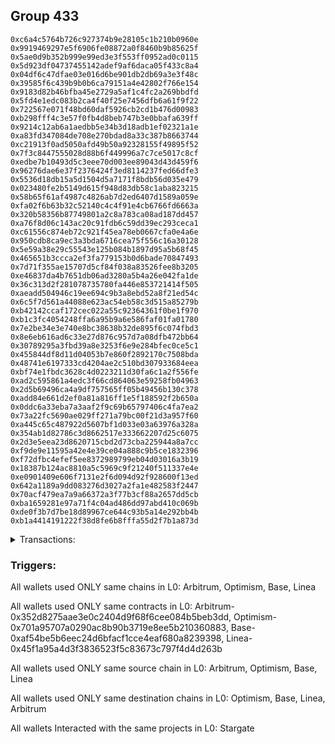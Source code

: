 ## Group 433

```0x8dd2aa041cf5bb8c1a87f1ccee3c4544240ecda3
0xc6a4c5764b726c927374b9e28105c1b210b0960e
0x9919469297e5f6906fe08872a0f8460b9b85625f
0x5ae0d9b352b999e99ed3e3f553ff0952ad0c0115
0x5d923df04737455142adef9af6daca05f433c8a4
0x04df6c47dfae03e016d6be901db2db69a3e3f48c
0x39585f6c439b9b0b6ca79151a4e42802f766e154
0x9183d82b46bfba45e2729a5af1c4fc2a269bbdfd
0x5fd4e1edc083b2ca4f40f25e7456dfb6a61f9f22
0x722567e071f48bd60daf5926cb2cd1b476d00983
0xb298fff4c3e57f0fb4d8beb747b3e0bbafa639ff
0x9214c12ab6a1aedbb5e34b3d18adb1ef02321a1e
0xa83fd347084de708e270bdad8a33c387b8663744
0xc21913f0ad5050afd49b50a92328155f49895f52
0x7f3c8447555028d88b6f449996a7c7ce5017c8cf
0xedbe7b10493d5c3eee70d003ee89043d43d459f6
0x96276dae6e37f2376424f3ed8114237fed66dfe3
0x5536d18db15a5d1504d5a7171f8bdb56d035e479
0x023480fe2b5149d615f948d83db58c1aba823215
0x58b65f61af4987c4826ab7d2ed6407d1589a059e
0xfa02f6b63b32c52140c4c4f91e4cb6766fd6663a
0x320b58356b87749801a2c8a783ca08ad187dd457
0xa76f8d06c143ac20c91fdb6c59dd39ec293ceca1
0xc61556c874eb72c921f45ea78eb0667cfa0e4a6e
0x950cdb8ca9ec3a3bda6716cea75f556c16a30128
0x5e59a38e29c55543e125b084b1897d95a5b68f45
0x465651b3ccca2ef3fa779153b0d6bade70847493
0x7d71f355ae15707d5cf84f038a83526fee8b3205
0xe46837da4b7651db06ad3280a5b4a26e042fa1de
0x36c313d2f281078735780fa446e853721414f505
0xaeadd504946c19ee694c9b3a8ebd52a8f21ed54c
0x6c5f7d561a44088e623ac54eb58c3d515a85279b
0xb42142ccaf172cec022a55c92364361f0be1f970
0xb1c3fc4054248ffa6a95b9a6e586faf01fa01780
0x7e2be34e3e740e8bc38638b32de895f6c074fbd3
0x8e6eb616ad6c33e27d876c957d7a08dfb472bb64
0x30789295a3fbd39a8e3253f6e9e284bfec0ce5c1
0x455844df8d11d04053b7e860f2892170c7508bda
0x48741e6197333cd4204ae2c510bd307933684eea
0xbf74e1fbdc3628c4d0223211d30fa6c1a2f556fe
0xad2c595861a4edc3f66cd864063e59258fb04963
0x2d5b69496ca4a9df757565ff05b49456b130c378
0xadd84e661d2ef0a81a816ff1e5f188592f2b650a
0x0ddc6a33eba7a3aaf2f9c69b65797406c4fa7ea2
0x73a22fc5690ae029ff271a79bc00f21d3a957f60
0xa445c65c487922d5607bf1d033e03a63976a328a
0x354ab1d82786c3d8662517e333662207d25c6075
0x2d3e5eea23d8620715cbd2d73cba225944a8a7cc
0xf9de9e11595a42e4e39ce04a888c9b5ce1832396
0xf72dfbc4efef5ee8372989799eb04d03016a3b19
0x18387b124ac8810a5c5969c9f21240f511337e4e
0xe0901409e606f7131e2f6d094d92f928600f13ed
0x642a1189a9dd083276d3027a2fa1e482583f2447
0x70acf479ea7a9a66372a3f77b3cf88a2657dd5cb
0xba1659281e97a71f4c04ad486dd97abd410c069b
0xde0f3b7d7be18d89967ce644c93b5a14e292bb4b
0xb1a4414191222f38d8fe6b8fffa55d2f7b1a873d
```
<details>
<summary>Transactions:</summary>

Hashes: 

Wallet: 0x8dd2aa041cf5bb8c1a87f1ccee3c4544240ecda3

       Hash: 0xb2d79c4ba46a01fa072cb808cfc63d6bcfd5ef61953a2404c47efc406ad4d2ff
         - source chain: Arbitrum
         - destination chain: Optimism
         - project: Stargate
         - contract: 0x352d8275aae3e0c2404d9f68f6cee084b5beb3dd
         - value USD: 7.087800911
       Hash: 0xa6df61cadd0c049632efc2b179c83102b4dba680b10029b5772cc2e42223583c
         - source chain: Arbitrum
         - destination chain: Optimism
         - project: Stargate
         - contract: 0x352d8275aae3e0c2404d9f68f6cee084b5beb3dd
         - value USD: 23.014793108
       Hash: 0x9450c1f079e6bfe053a79b06778c80adf8de21ee0e2bf4c4dd3c964dd22dd8d0
         - source chain: Optimism
         - destination chain: Base
         - project: Stargate
         - contract: 0x701a95707a0290ac8b90b3719e8ee5b210360883
         - value USD: 2.785047306
       Hash: 0x54712cc779a6307a326d69f0477c80988f2e2cb34c7e10fad630fcdc55c7e28e
         - source chain: Base
         - destination chain: Linea
         - project: Stargate
         - contract: 0xaf54be5b6eec24d6bfacf1cce4eaf680a8239398
         - value USD: 2.013054783
       Hash: 0xa486aa74074152fb33c9f7ae931a145e45b3e523b143bf79e0f4e955be1ce1a0
         - source chain: Linea
         - destination chain: Arbitrum
         - project: Stargate
         - contract: 0x45f1a95a4d3f3836523f5c83673c797f4d4d263b
         - value USD: 1.173958447
       Hash: 0x5d46f432403c1e269ec6f6f6f8b0d4155494fb029f8acc6c855657acbce7e404
         - source chain: Arbitrum
         - destination chain: Optimism
         - project: Stargate
         - contract: 0x352d8275aae3e0c2404d9f68f6cee084b5beb3dd
         - value USD: 26.426135624
       Hash: 0xb07519b1a1482e7dfc75abb8a94849308297a83af53f3bade7e82ffc7c8b73e3
         - source chain: Arbitrum
         - destination chain: Optimism
         - project: Stargate
         - contract: 0x352d8275aae3e0c2404d9f68f6cee084b5beb3dd
         - value USD: 23.524154396
       Hash: 0xdd484c52183347dad02433e3ccebf6e3515be74b20352e22e305cd44e6b6042b
         - source chain: Arbitrum
         - destination chain: Optimism
         - project: Stargate
         - contract: 0x352d8275aae3e0c2404d9f68f6cee084b5beb3dd
         - value USD: 23.37879321
Wallet: 0xc6a4c5764b726c927374b9e28105c1b210b0960e

       Hash:0x8f5054ceedc45c15789b7795e608013106223831025489f287ce953b1f7bc24e
         - source chain: Arbitrum
         - destination chain: Optimism
         - project: Stargate
         - contract: 0x352d8275aae3e0c2404d9f68f6cee084b5beb3dd
         - value USD: 14.34039611
       Hash:0x3c3ddf587a99735736f1d5f03ffac8a3bc991c854f572406a98dae9731cc98ef
         - source chain: Arbitrum
         - destination chain: Optimism
         - project: Stargate
         - contract: 0x352d8275aae3e0c2404d9f68f6cee084b5beb3dd
         - value USD: 20.363422533
       Hash:0xd6189c9fa7df28ba3fa1fb06d43de689ed38f7e1002b1368ca77ee824314ffdf
         - source chain: Optimism
         - destination chain: Base
         - project: Stargate
         - contract: 0x701a95707a0290ac8b90b3719e8ee5b210360883
         - value USD: 2.267797142
       Hash:0xfdcd18a5fa28f38d35399677140ca147a78ea7fd8804007b8a99d5f09b874f40
         - source chain: Base
         - destination chain: Linea
         - project: Stargate
         - contract: 0xaf54be5b6eec24d6bfacf1cce4eaf680a8239398
         - value USD: 1.496114591
       Hash:0x03abd49531dba4445fb06df71b5affbe1c6a257afa4aa2b3498a30988373c839
         - source chain: Linea
         - destination chain: Arbitrum
         - project: Stargate
         - contract: 0x45f1a95a4d3f3836523f5c83673c797f4d4d263b
         - value USD: 0.6171931931
       Hash:0x7e3f5d5b13c8956547254e341258a0bd99893d4bf1a99b79e1bf0c07811abd13
         - source chain: Arbitrum
         - destination chain: Optimism
         - project: Stargate
         - contract: 0x352d8275aae3e0c2404d9f68f6cee084b5beb3dd
         - value USD: 20.781818577
       Hash:0x10961b044e6384634ece7db7ce9406ca6f4c7107f718163769f1ea2ce193074e
         - source chain: Arbitrum
         - destination chain: Optimism
         - project: Stargate
         - contract: 0x352d8275aae3e0c2404d9f68f6cee084b5beb3dd
         - value USD: 17.88580039
       Hash:0xbfc803274ca74e5efeca3b2226752d57e9cbb93bf81906ce100da83d24ec2fb9
         - source chain: Arbitrum
         - destination chain: Optimism
         - project: Stargate
         - contract: 0x352d8275aae3e0c2404d9f68f6cee084b5beb3dd
         - value USD: 17.746189533
Wallet: 0x9919469297e5f6906fe08872a0f8460b9b85625f

       Hash:0xbf3b4760119e45ae01a0142c530f7757008ca1df442a9ccb835801f32edcab00
         - source chain: Arbitrum
         - destination chain: Optimism
         - project: Stargate
         - contract: 0x352d8275aae3e0c2404d9f68f6cee084b5beb3dd
         - value USD: 8.567831581
       Hash:0xc45df14905b5b1e85745e2e4a54a521ece9cb993431325ea7c41e2899666ab4f
         - source chain: Arbitrum
         - destination chain: Optimism
         - project: Stargate
         - contract: 0x352d8275aae3e0c2404d9f68f6cee084b5beb3dd
         - value USD: 18.574762713
       Hash:0x334cfb540e61f12405fcdeacdab4c8365ed4f19e1788a6536fa203660521d45f
         - source chain: Optimism
         - destination chain: Base
         - project: Stargate
         - contract: 0x701a95707a0290ac8b90b3719e8ee5b210360883
         - value USD: 2.072359838
       Hash:0xf811fe406783909ca6ac58515176989c35d812bd0ca858a902f492e916362a2d
         - source chain: Base
         - destination chain: Linea
         - project: Stargate
         - contract: 0xaf54be5b6eec24d6bfacf1cce4eaf680a8239398
         - value USD: 1.300801276
       Hash:0xc36dc1da30afcfc75e49b09afd84df213e6e3271cf16573ac23479e9755b486f
         - source chain: Linea
         - destination chain: Arbitrum
         - project: Stargate
         - contract: 0x45f1a95a4d3f3836523f5c83673c797f4d4d263b
         - value USD: 0.4219943135
       Hash:0x5033e9e69a59be00561e31c867cc1015f126e67003d6501e430beaf5f2d4fd4f
         - source chain: Arbitrum
         - destination chain: Optimism
         - project: Stargate
         - contract: 0x352d8275aae3e0c2404d9f68f6cee084b5beb3dd
         - value USD: 16.645963196
       Hash:0xc6e6e8e5f7f96cf1e3bf499f8d8142583f73521deb276da947faf7e126dc5d8f
         - source chain: Arbitrum
         - destination chain: Optimism
         - project: Stargate
         - contract: 0x352d8275aae3e0c2404d9f68f6cee084b5beb3dd
         - value USD: 13.763214175
       Hash:0xfc969eee28c9d8d2d8e35760ecd53eb18c584571a2e92417e0060aeaef595bf9
         - source chain: Arbitrum
         - destination chain: Optimism
         - project: Stargate
         - contract: 0x352d8275aae3e0c2404d9f68f6cee084b5beb3dd
         - value USD: 13.635446471
Wallet: 0x5ae0d9b352b999e99ed3e3f553ff0952ad0c0115

       Hash:0xce8f63cc6131f04dc2d5a44f66fc594652e21c65dd21708f085cd455563fdc49
         - source chain: Arbitrum
         - destination chain: Optimism
         - project: Stargate
         - contract: 0x352d8275aae3e0c2404d9f68f6cee084b5beb3dd
         - value USD: 11.599885323
       Hash:0x70ef17b2499d724761285181ef563fb6ef3057eb0becf93bc14002d5b7b3ad16
         - source chain: Arbitrum
         - destination chain: Optimism
         - project: Stargate
         - contract: 0x352d8275aae3e0c2404d9f68f6cee084b5beb3dd
         - value USD: 18.310372759
       Hash:0xe172c8201ef1b5785e29bde28bc16a1c793f7f252d69c84a4bf4e535c909ef2d
         - source chain: Optimism
         - destination chain: Base
         - project: Stargate
         - contract: 0x701a95707a0290ac8b90b3719e8ee5b210360883
         - value USD: 1.988946391
       Hash:0x3c716d0773a6c925b75e7c304d621a799541793d8d76c05d493b6e20119006ee
         - source chain: Base
         - destination chain: Linea
         - project: Stargate
         - contract: 0xaf54be5b6eec24d6bfacf1cce4eaf680a8239398
         - value USD: 1.217449823
       Hash:0x97168d88326f339c508fb3d2739b9589dc95a10067993b6b208521865bd24f73
         - source chain: Linea
         - destination chain: Arbitrum
         - project: Stargate
         - contract: 0x45f1a95a4d3f3836523f5c83673c797f4d4d263b
         - value USD: 0.3946177091
       Hash:0x302ea478d28f603d39b265d3fcb8377666763525da0fa4b2d864d7f442f10733
         - source chain: Arbitrum
         - destination chain: Optimism
         - project: Stargate
         - contract: 0x352d8275aae3e0c2404d9f68f6cee084b5beb3dd
         - value USD: 16.003553301
       Hash:0xdc6a2312b96519e399c026af84f9946416036f4ef98e2839f7ea4805ee7fc60b
         - source chain: Arbitrum
         - destination chain: Optimism
         - project: Stargate
         - contract: 0x352d8275aae3e0c2404d9f68f6cee084b5beb3dd
         - value USD: 13.119639629
       Hash:0xdb81b3d715662749317cba5f94d84285d2aa2f01cdf1db213d0e2129fa1ef075
         - source chain: Arbitrum
         - destination chain: Optimism
         - project: Stargate
         - contract: 0x352d8275aae3e0c2404d9f68f6cee084b5beb3dd
         - value USD: 12.990641051
Wallet: 0x5d923df04737455142adef9af6daca05f433c8a4

       Hash:0x92d8088e0dffa12fd013f9e5ce8f8045884327d5d86ff3fb15dc67b21303351d
         - source chain: Arbitrum
         - destination chain: Optimism
         - project: Stargate
         - contract: 0x352d8275aae3e0c2404d9f68f6cee084b5beb3dd
         - value USD: 13.826464945
       Hash:0xf924a50f8d9b16fae15e9e4266d6d25df84da13cda34520a30872292c87448d9
         - source chain: Arbitrum
         - destination chain: Optimism
         - project: Stargate
         - contract: 0x352d8275aae3e0c2404d9f68f6cee084b5beb3dd
         - value USD: 22.647826793
       Hash:0xdead2c5ff511ada3ab6cb6034666414baf56ef43c9f7da7b5d94dcb6e034f28f
         - source chain: Optimism
         - destination chain: Base
         - project: Stargate
         - contract: 0x701a95707a0290ac8b90b3719e8ee5b210360883
         - value USD: 2.630340314
       Hash:0x5435aa4d77bac8d573d986952b55b3ced7503ba610b51b6dd193dcf630f6e436
         - source chain: Base
         - destination chain: Linea
         - project: Stargate
         - contract: 0xaf54be5b6eec24d6bfacf1cce4eaf680a8239398
         - value USD: 1.858440783
       Hash:0xf3edb8b4a5256c6b9e915c341a93bcfee7e15a5d4fd05abd0390dafbe5c79c7e
         - source chain: Linea
         - destination chain: Arbitrum
         - project: Stargate
         - contract: 0x45f1a95a4d3f3836523f5c83673c797f4d4d263b
         - value USD: 1.035256221
       Hash:0x01df3daa7bdf81f49516dfb0572427ca60351e0512987a68e880c43534a5436c
         - source chain: Arbitrum
         - destination chain: Optimism
         - project: Stargate
         - contract: 0x352d8275aae3e0c2404d9f68f6cee084b5beb3dd
         - value USD: 24.662237514
       Hash:0x8858c3c4435143c3d99f7205e5e19ebc9d794239f5d3f3ef6291c50595b13473
         - source chain: Arbitrum
         - destination chain: Optimism
         - project: Stargate
         - contract: 0x352d8275aae3e0c2404d9f68f6cee084b5beb3dd
         - value USD: 21.774675939
       Hash:0x0629adab3ffa644634af7ba09fae54e0e21bbcaebda31ad12cde6ae4b5522dad
         - source chain: Arbitrum
         - destination chain: Optimism
         - project: Stargate
         - contract: 0x352d8275aae3e0c2404d9f68f6cee084b5beb3dd
         - value USD: 21.643535181
Wallet: 0x04df6c47dfae03e016d6be901db2db69a3e3f48c

       Hash:0x528902905fce0bed63db5eebc41a7b52ab62336da99a54c73e8b11df76999ab3
         - source chain: Arbitrum
         - destination chain: Optimism
         - project: Stargate
         - contract: 0x352d8275aae3e0c2404d9f68f6cee084b5beb3dd
         - value USD: 10.664019124
       Hash:0xe48d7f7c731482cf03e6075b770669abd43232bdbe2965a8c4863ef91d4c3aea
         - source chain: Arbitrum
         - destination chain: Optimism
         - project: Stargate
         - contract: 0x352d8275aae3e0c2404d9f68f6cee084b5beb3dd
         - value USD: 20.534335925
       Hash:0xf46643cd72cfd45c35b9bf470f549afec384b5fa70821d34fb454a1ce6d60644
         - source chain: Optimism
         - destination chain: Base
         - project: Stargate
         - contract: 0x701a95707a0290ac8b90b3719e8ee5b210360883
         - value USD: 2.348017878
       Hash:0x3c0a8742d92213a495c7c7ced5a6f47c3526f489d4d03608606442da36bb4c8c
         - source chain: Base
         - destination chain: Linea
         - project: Stargate
         - contract: 0xaf54be5b6eec24d6bfacf1cce4eaf680a8239398
         - value USD: 1.57630433
       Hash:0xf65f0bac1eb147457fd417e42cec626635c3e7b12c00b08b56a6a68144655309
         - source chain: Linea
         - destination chain: Arbitrum
         - project: Stargate
         - contract: 0x45f1a95a4d3f3836523f5c83673c797f4d4d263b
         - value USD: 0.7588510553
       Hash:0x27203fe78d5a66e9a773ca86bb3ad75a3efae805b30494e155e04ad3affd31e2
         - source chain: Arbitrum
         - destination chain: Optimism
         - project: Stargate
         - contract: 0x352d8275aae3e0c2404d9f68f6cee084b5beb3dd
         - value USD: 21.660295966
       Hash:0xee14d1be572baebede481e6df7d0986632c6d3c606e415af2b2a2986e8b0f841
         - source chain: Arbitrum
         - destination chain: Optimism
         - project: Stargate
         - contract: 0x352d8275aae3e0c2404d9f68f6cee084b5beb3dd
         - value USD: 18.768455449
       Hash:0x84625c7bfb2035217fc18d92f0a2e87a80e8a0916f2393d599e3ca7d592ac0c3
         - source chain: Arbitrum
         - destination chain: Optimism
         - project: Stargate
         - contract: 0x352d8275aae3e0c2404d9f68f6cee084b5beb3dd
         - value USD: 18.638463554
Wallet: 0x39585f6c439b9b0b6ca79151a4e42802f766e154

       Hash:0x7cd17703c76dbe82553470ee685773b9ed4288a6cf976f42ceb401a07d25ca87
         - source chain: Arbitrum
         - destination chain: Optimism
         - project: Stargate
         - contract: 0x352d8275aae3e0c2404d9f68f6cee084b5beb3dd
         - value USD: 12.868037623
       Hash:0x6e365045cbbb7b63fb2e622e941d84e05aab7d39c5fc7421f39f05d8f1e6a699
         - source chain: Arbitrum
         - destination chain: Optimism
         - project: Stargate
         - contract: 0x352d8275aae3e0c2404d9f68f6cee084b5beb3dd
         - value USD: 18.569911846
       Hash:0x98ed0875fb5c764f6b4131e2dcbb60165208a473a6e1a6241ab640af822e019c
         - source chain: Optimism
         - destination chain: Base
         - project: Stargate
         - contract: 0x701a95707a0290ac8b90b3719e8ee5b210360883
         - value USD: 2.000139693
       Hash:0x3418d9e7b0fec7bf1b90a2977ac2e9a6f99878cfe430864e24503ff14bd19d0c
         - source chain: Base
         - destination chain: Linea
         - project: Stargate
         - contract: 0xaf54be5b6eec24d6bfacf1cce4eaf680a8239398
         - value USD: 1.22863981
       Hash:0x73c3b8e4e94234619ba4b679bd12bd3d82d6e51c5e2bd11199d93d600330fcf1
         - source chain: Linea
         - destination chain: Arbitrum
         - project: Stargate
         - contract: 0x45f1a95a4d3f3836523f5c83673c797f4d4d263b
         - value USD: 0.4049389453
       Hash:0x95c6130866fb0beeeb3d9d4064e5d6823dd9495794540cf5c579c5bb24225447
         - source chain: Arbitrum
         - destination chain: Optimism
         - project: Stargate
         - contract: 0x352d8275aae3e0c2404d9f68f6cee084b5beb3dd
         - value USD: 16.060085047
       Hash:0x036cd0cc699254d2576dd2cae4b2f5221280f3f095f54c7647bd6aaa29b4468b
         - source chain: Arbitrum
         - destination chain: Optimism
         - project: Stargate
         - contract: 0x352d8275aae3e0c2404d9f68f6cee084b5beb3dd
         - value USD: 13.176766697
       Hash:0x7b8d9f40baac4330f81e1e0d7754d2df0b8714596c597e5fe2589fa3302f2442
         - source chain: Arbitrum
         - destination chain: Optimism
         - project: Stargate
         - contract: 0x352d8275aae3e0c2404d9f68f6cee084b5beb3dd
         - value USD: 13.048595484
Wallet: 0x9183d82b46bfba45e2729a5af1c4fc2a269bbdfd

       Hash:0x043f7a4bc7a5da8806cd37dadd81994c682b1fdaaa9ececcdf4f27c63dc6b373
         - source chain: Arbitrum
         - destination chain: Optimism
         - project: Stargate
         - contract: 0x352d8275aae3e0c2404d9f68f6cee084b5beb3dd
         - value USD: 14.80195324
       Hash:0x0144b2e70843bf6a7c33df9719cfcc87f1e140818f88303fcc3fffcf57cd3e99
         - source chain: Arbitrum
         - destination chain: Optimism
         - project: Stargate
         - contract: 0x352d8275aae3e0c2404d9f68f6cee084b5beb3dd
         - value USD: 20.426660842
       Hash:0x79cb63659b1a31c5408a6f431256bade261564e54e47702d7f54ab0fbbc9605c
         - source chain: Optimism
         - destination chain: Base
         - project: Stargate
         - contract: 0x701a95707a0290ac8b90b3719e8ee5b210360883
         - value USD: 2.250364434
       Hash:0xc33cd98aa6b4fa5c4dbe93dd0a7b557a2d83be83d1eea148255529fdfc5b1ff3
         - source chain: Base
         - destination chain: Linea
         - project: Stargate
         - contract: 0xaf54be5b6eec24d6bfacf1cce4eaf680a8239398
         - value USD: 1.478694168
       Hash:0xdf8ff66eba42201c50268b05b321c9203e9a8be3cd77019ebffdb2679d12042f
         - source chain: Linea
         - destination chain: Arbitrum
         - project: Stargate
         - contract: 0x45f1a95a4d3f3836523f5c83673c797f4d4d263b
         - value USD: 0.6616259161
       Hash:0x166c751570c3fa1b83e30d5336024fb48c79cc2f1661f713faf22c5c3cb7e9a5
         - source chain: Arbitrum
         - destination chain: Optimism
         - project: Stargate
         - contract: 0x352d8275aae3e0c2404d9f68f6cee084b5beb3dd
         - value USD: 20.915847352
       Hash:0x0e7c76138f0ae073c660065461a955b9afb6c1206bc49d48447d79b4b365a03a
         - source chain: Arbitrum
         - destination chain: Optimism
         - project: Stargate
         - contract: 0x352d8275aae3e0c2404d9f68f6cee084b5beb3dd
         - value USD: 18.030364231
       Hash:0x5323eb23846d498de2ef68290ca9fde0a24f8d9a8989f769945bcb383cf5bef5
         - source chain: Arbitrum
         - destination chain: Optimism
         - project: Stargate
         - contract: 0x352d8275aae3e0c2404d9f68f6cee084b5beb3dd
         - value USD: 17.900689587
Wallet: 0x5fd4e1edc083b2ca4f40f25e7456dfb6a61f9f22

       Hash:0x8d12deebcdfe81d0f8e5fd40c3149a152ca322cb8b8999a3c5be3de6873546fa
         - source chain: Arbitrum
         - destination chain: Optimism
         - project: Stargate
         - contract: 0x352d8275aae3e0c2404d9f68f6cee084b5beb3dd
         - value USD: 8.132408919
       Hash:0x259831282b78877baedc1ce93cae1cd79357b5b8d1e759f7c2c7b26542f0a5bd
         - source chain: Arbitrum
         - destination chain: Optimism
         - project: Stargate
         - contract: 0x352d8275aae3e0c2404d9f68f6cee084b5beb3dd
         - value USD: 19.125637079
       Hash:0x3ef57e6f7e361de88a4208844baaec8918656bfe620a0b3ce2bf2580e32d6399
         - source chain: Optimism
         - destination chain: Base
         - project: Stargate
         - contract: 0x701a95707a0290ac8b90b3719e8ee5b210360883
         - value USD: 2.079887141
       Hash:0xe899213852a3440f9c10b5309da89dabe297ab614368f72ad1d31a28d0b25ef1
         - source chain: Base
         - destination chain: Linea
         - project: Stargate
         - contract: 0xaf54be5b6eec24d6bfacf1cce4eaf680a8239398
         - value USD: 1.308333594
       Hash:0xb22744ddf3028a30a262156d683edd1f3dd488c88d54bd88d65612d10991d5ff
         - source chain: Linea
         - destination chain: Arbitrum
         - project: Stargate
         - contract: 0x45f1a95a4d3f3836523f5c83673c797f4d4d263b
         - value USD: 0.4879354782
       Hash:0x31c29ea196e2e2538f250b68480cec7752357c3a6662e8fafb8aad75bb8697f9
         - source chain: Arbitrum
         - destination chain: Optimism
         - project: Stargate
         - contract: 0x352d8275aae3e0c2404d9f68f6cee084b5beb3dd
         - value USD: 19.867369853
       Hash:0x9116d6e7789e295dcadd2ce62d8bcd01f4b14d7e21d6aa8d5b2fde178bc8f75d
         - source chain: Arbitrum
         - destination chain: Optimism
         - project: Stargate
         - contract: 0x352d8275aae3e0c2404d9f68f6cee084b5beb3dd
         - value USD: 16.983453731
       Hash:0x2dde22894f46e3763fbe9b9b8dc44efcb0bb163c60f813f09b7780d33d3a7c70
         - source chain: Arbitrum
         - destination chain: Optimism
         - project: Stargate
         - contract: 0x352d8275aae3e0c2404d9f68f6cee084b5beb3dd
         - value USD: 16.854242704
Wallet: 0x722567e071f48bd60daf5926cb2cd1b476d00983

       Hash:0x499bc7ec7740e1401158eeecbc3326672bdcb81505e32b4c2c7fceaa30b9b8fc
         - source chain: Arbitrum
         - destination chain: Optimism
         - project: Stargate
         - contract: 0x352d8275aae3e0c2404d9f68f6cee084b5beb3dd
         - value USD: 14.388005684
       Hash:0xed1c55c4a7ae080ea32da7532eead65fe6b0bc66106d016430d140ceda93a436
         - source chain: Arbitrum
         - destination chain: Optimism
         - project: Stargate
         - contract: 0x352d8275aae3e0c2404d9f68f6cee084b5beb3dd
         - value USD: 19.875680253
       Hash:0xdf32931ad460ec8a853c5d406725399df95631aea2924717d2b3a283a514472b
         - source chain: Optimism
         - destination chain: Base
         - project: Stargate
         - contract: 0x701a95707a0290ac8b90b3719e8ee5b210360883
         - value USD: 2.106048772
       Hash:0x32597d92077cc7bcf19dca83ee0dd117f432bbd95c22219759f7d78fc634f403
         - source chain: Base
         - destination chain: Linea
         - project: Stargate
         - contract: 0xaf54be5b6eec24d6bfacf1cce4eaf680a8239398
         - value USD: 1.334464228
       Hash:0xe9a418a35395a70e2fbbb232c86b8f3b29189225176c236dd2453b7c1627911d
         - source chain: Linea
         - destination chain: Arbitrum
         - project: Stargate
         - contract: 0x45f1a95a4d3f3836523f5c83673c797f4d4d263b
         - value USD: 0.5155557555
       Hash:0x887114e03274ab3523b008ca728ed14bdc916d509ae79fb91058d8d8d0bcd42d
         - source chain: Arbitrum
         - destination chain: Optimism
         - project: Stargate
         - contract: 0x352d8275aae3e0c2404d9f68f6cee084b5beb3dd
         - value USD: 19.973501147
       Hash:0xf4719ccae5a2e3886700ed6b8c34ae77059bd7b81a0eaca046ae4f039e83f933
         - source chain: Arbitrum
         - destination chain: Optimism
         - project: Stargate
         - contract: 0x352d8275aae3e0c2404d9f68f6cee084b5beb3dd
         - value USD: 17.084877053
       Hash:0x088434ed01a3b06af5f79479482832d378211bc1c3a7eaaecb0a105cc01c7ca6
         - source chain: Arbitrum
         - destination chain: Optimism
         - project: Stargate
         - contract: 0x352d8275aae3e0c2404d9f68f6cee084b5beb3dd
         - value USD: 16.952282683
Wallet: 0xb298fff4c3e57f0fb4d8beb747b3e0bbafa639ff

       Hash:0x30da8318b060d35111a857c8c1884317df260a766e81817a2a8b59f91bc1fd1e
         - source chain: Arbitrum
         - destination chain: Optimism
         - project: Stargate
         - contract: 0x352d8275aae3e0c2404d9f68f6cee084b5beb3dd
         - value USD: 9.352846546
       Hash:0xa6a70746b642a0a4f9045c856c7ab2ceb2adc837289bd36865c3927533e3fce6
         - source chain: Arbitrum
         - destination chain: Optimism
         - project: Stargate
         - contract: 0x352d8275aae3e0c2404d9f68f6cee084b5beb3dd
         - value USD: 18.690404548
       Hash:0xa112b68fdfba0164f0ce76965bb03968cd5a7f2d46d16391fcb5733649eb2ac6
         - source chain: Optimism
         - destination chain: Base
         - project: Stargate
         - contract: 0x701a95707a0290ac8b90b3719e8ee5b210360883
         - value USD: 2.084499339
       Hash:0x4ac886fc1a4826a2d9cbb523bdcfa9ea1c7ac54031bbaf7d4c96669cf6f8d30c
         - source chain: Base
         - destination chain: Linea
         - project: Stargate
         - contract: 0xaf54be5b6eec24d6bfacf1cce4eaf680a8239398
         - value USD: 1.312952176
       Hash:0xc72f82a6e8a8a8e78c55a1d7e284c23fdea58f4a682e5ae1db841e410a37c4d3
         - source chain: Linea
         - destination chain: Arbitrum
         - project: Stargate
         - contract: 0x45f1a95a4d3f3836523f5c83673c797f4d4d263b
         - value USD: 0.4897107938
       Hash:0xc1175c798ec36bfdeac16153e85220d4bbc6628cc60f0b4489a7232bb035863b
         - source chain: Arbitrum
         - destination chain: Optimism
         - project: Stargate
         - contract: 0x352d8275aae3e0c2404d9f68f6cee084b5beb3dd
         - value USD: 16.932436447
       Hash:0x1734b213a25435b7f16bc5cf4ede5dc90da32e267c8bce28a4d455a7f234f435
         - source chain: Arbitrum
         - destination chain: Optimism
         - project: Stargate
         - contract: 0x352d8275aae3e0c2404d9f68f6cee084b5beb3dd
         - value USD: 14.037101052
       Hash:0xc7d392c5d9d812ecb2b2323be7fc9bec5f7e628b95fac2568712872012f5e5e1
         - source chain: Arbitrum
         - destination chain: Optimism
         - project: Stargate
         - contract: 0x352d8275aae3e0c2404d9f68f6cee084b5beb3dd
         - value USD: 13.90845274
       Hash:0x33c222f626f34728495c65df2301963dff686b1b3172ba5da7c130b6168af57b
         - source chain: Arbitrum
         - destination chain: Optimism
         - project: Stargate
         - contract: 0x352d8275aae3e0c2404d9f68f6cee084b5beb3dd
         - value USD: 13.772533289
       Hash:0x064af6e427e390a9c8a37e8f058a1a99edfe4588e362f9019c71cf30d5d4ff8e
         - source chain: Arbitrum
         - destination chain: Optimism
         - project: Stargate
         - contract: 0x352d8275aae3e0c2404d9f68f6cee084b5beb3dd
         - value USD: 13.636771591
Wallet: 0x9214c12ab6a1aedbb5e34b3d18adb1ef02321a1e

       Hash:0x4158c1082ae1ad6bccffcdeda8a664f58a9d0a2cbeb47da8ce06514e86969256
         - source chain: Arbitrum
         - destination chain: Optimism
         - project: Stargate
         - contract: 0x352d8275aae3e0c2404d9f68f6cee084b5beb3dd
         - value USD: 10.319786838
       Hash:0xcb90e961b65d0feee12d831a4e605941c22655adb7d552143fa5a33be7732ca3
         - source chain: Arbitrum
         - destination chain: Optimism
         - project: Stargate
         - contract: 0x352d8275aae3e0c2404d9f68f6cee084b5beb3dd
         - value USD: 21.659772468
       Hash:0xf9474db721c3bba668064fe1519c5f8ceaa2eae830d05285707d5056b7851a5c
         - source chain: Optimism
         - destination chain: Base
         - project: Stargate
         - contract: 0x701a95707a0290ac8b90b3719e8ee5b210360883
         - value USD: 2.443391226
       Hash:0x790fadbac19b7daaab5ecd0cb8cebfdd15cf52a23c8fd17ff2153736a7924520
         - source chain: Base
         - destination chain: Linea
         - project: Stargate
         - contract: 0xaf54be5b6eec24d6bfacf1cce4eaf680a8239398
         - value USD: 1.671620699
       Hash:0x517da7504daffcf7c3a5bd3920b1b0929e9fa4b2eb389de1d674252339a123fd
         - source chain: Linea
         - destination chain: Arbitrum
         - project: Stargate
         - contract: 0x45f1a95a4d3f3836523f5c83673c797f4d4d263b
         - value USD: 0.8525262435
       Hash:0x4e164cc344f26d1925f027b2cab1ab4b0b215b5f3f32c634a4df8540683599a1
         - source chain: Arbitrum
         - destination chain: Optimism
         - project: Stargate
         - contract: 0x352d8275aae3e0c2404d9f68f6cee084b5beb3dd
         - value USD: 23.577518581
       Hash:0xc06853099a261bdae62f9ad48c27e673981ce08c64f0834f393580c818d9824e
         - source chain: Arbitrum
         - destination chain: Optimism
         - project: Stargate
         - contract: 0x352d8275aae3e0c2404d9f68f6cee084b5beb3dd
         - value USD: 20.688373876
       Hash:0x1cd63b6ccbbd3e75b77aa358e9ce402eebc75cb467d183e1cb74414f50ee409f
         - source chain: Arbitrum
         - destination chain: Optimism
         - project: Stargate
         - contract: 0x352d8275aae3e0c2404d9f68f6cee084b5beb3dd
         - value USD: 20.554681649
Wallet: 0xa83fd347084de708e270bdad8a33c387b8663744

       Hash:0xdd8dd6943e8aff9f3863722ba92749d44ca44492795c406073b9b5cac93887dc
         - source chain: Arbitrum
         - destination chain: Optimism
         - project: Stargate
         - contract: 0x352d8275aae3e0c2404d9f68f6cee084b5beb3dd
         - value USD: 15.830165898
       Hash:0xde2be74c8d83131d0c4bf3b4347df506ceee6281dee4709bfc4e763fd4b17cc2
         - source chain: Arbitrum
         - destination chain: Optimism
         - project: Stargate
         - contract: 0x352d8275aae3e0c2404d9f68f6cee084b5beb3dd
         - value USD: 23.557594498
       Hash:0x4b0c11c50560fbb9f4c0714f6631e3f31bc8ad36a97a00efa52164c502300e7e
         - source chain: Optimism
         - destination chain: Base
         - project: Stargate
         - contract: 0x701a95707a0290ac8b90b3719e8ee5b210360883
         - value USD: 2.670453205
       Hash:0x37d896ed5d6d3f27de752f2bb7e876e50679fce41f41e75d0ae3e8e95304cb9a
         - source chain: Base
         - destination chain: Linea
         - project: Stargate
         - contract: 0xaf54be5b6eec24d6bfacf1cce4eaf680a8239398
         - value USD: 1.898551151
       Hash:0x4c45b65b9d01f2d45d656b630f3da3a9af61e2620526d4ee3c437e43ef4010e6
         - source chain: Linea
         - destination chain: Arbitrum
         - project: Stargate
         - contract: 0x45f1a95a4d3f3836523f5c83673c797f4d4d263b
         - value USD: 1.079301709
       Hash:0x0ec24d0b0acf1811d86d5242671ab455f321299b1edee564fc5f3f05f2c1af20
         - source chain: Arbitrum
         - destination chain: Optimism
         - project: Stargate
         - contract: 0x352d8275aae3e0c2404d9f68f6cee084b5beb3dd
         - value USD: 25.668094515
       Hash:0x2f775ee9445fd40bf306c4ea9e7999c0286e88a8eb37f7ee9c8d65195c5ee159
         - source chain: Arbitrum
         - destination chain: Optimism
         - project: Stargate
         - contract: 0x352d8275aae3e0c2404d9f68f6cee084b5beb3dd
         - value USD: 22.777200936
       Hash:0x0d96f30eb8ca7681426a22bef98c4edf2cb81a2e4cbb0a47a374991421aec5ac
         - source chain: Arbitrum
         - destination chain: Optimism
         - project: Stargate
         - contract: 0x352d8275aae3e0c2404d9f68f6cee084b5beb3dd
         - value USD: 22.642926774
Wallet: 0xc21913f0ad5050afd49b50a92328155f49895f52

       Hash:0x18e9a7100d8a7ff42c92a1443aa53e1b61252fea63ccc1640b64fa5032b49329
         - source chain: Arbitrum
         - destination chain: Optimism
         - project: Stargate
         - contract: 0x352d8275aae3e0c2404d9f68f6cee084b5beb3dd
         - value USD: 10.81840867
       Hash:0xe3f99014a522047e36953dfee21e3687fa15a7fe4dc121ed0f5d68a89df784b1
         - source chain: Arbitrum
         - destination chain: Optimism
         - project: Stargate
         - contract: 0x352d8275aae3e0c2404d9f68f6cee084b5beb3dd
         - value USD: 22.293076165
       Hash:0xcc68b4752a965cd25062d7530ca35c347b001e99f4b060fb4a4f85a25e794834
         - source chain: Optimism
         - destination chain: Base
         - project: Stargate
         - contract: 0x701a95707a0290ac8b90b3719e8ee5b210360883
         - value USD: 2.549316174
       Hash:0xc5e95c3eace0f12c29ffba141cab93157f79f588fd5a43d3e57b4c841feb7d67
         - source chain: Base
         - destination chain: Linea
         - project: Stargate
         - contract: 0xaf54be5b6eec24d6bfacf1cce4eaf680a8239398
         - value USD: 1.777476114
       Hash:0x10df33114865664a5a4948173cd632067104bc866aaa0a17d42588d060e2db25
         - source chain: Linea
         - destination chain: Arbitrum
         - project: Stargate
         - contract: 0x45f1a95a4d3f3836523f5c83673c797f4d4d263b
         - value USD: 0.9467264716
       Hash:0x70345658db88304bdb9a6e7cc9f4dc10737d75f5776f896c44fda72978811400
         - source chain: Arbitrum
         - destination chain: Optimism
         - project: Stargate
         - contract: 0x352d8275aae3e0c2404d9f68f6cee084b5beb3dd
         - value USD: 24.643324245
       Hash:0xc3028369824b417cc5d18dc7d2a222ff6f2e67bb118517dfdbe62677602cfb1e
         - source chain: Arbitrum
         - destination chain: Optimism
         - project: Stargate
         - contract: 0x352d8275aae3e0c2404d9f68f6cee084b5beb3dd
         - value USD: 21.75426634
       Hash:0x2d358a68fe92bd0e1a34fa1614ad09e9f05e2259b7d84186a67990b58a17e16f
         - source chain: Arbitrum
         - destination chain: Optimism
         - project: Stargate
         - contract: 0x352d8275aae3e0c2404d9f68f6cee084b5beb3dd
         - value USD: 21.620418061
Wallet: 0x7f3c8447555028d88b6f449996a7c7ce5017c8cf

       Hash:0xb1bac9d4fa56e304c639537249d3704983b828791bc5092aa5fcec774d144240
         - source chain: Arbitrum
         - destination chain: Optimism
         - project: Stargate
         - contract: 0x352d8275aae3e0c2404d9f68f6cee084b5beb3dd
         - value USD: 10.729635557
       Hash:0x207ea46dbe33eaa5f8161755b79dd74187d1f48b311e3660c92cdf700bd51312
         - source chain: Arbitrum
         - destination chain: Optimism
         - project: Stargate
         - contract: 0x352d8275aae3e0c2404d9f68f6cee084b5beb3dd
         - value USD: 22.295413079
       Hash:0x8f75e57fe6cecb4c0c65027f78ba1c2018e24e8030237bfae741cac44b69bcd3
         - source chain: Optimism
         - destination chain: Base
         - project: Stargate
         - contract: 0x701a95707a0290ac8b90b3719e8ee5b210360883
         - value USD: 2.550153098
       Hash:0x6bb7b8dbd28ebfa43cd656e2f5633f45c10ff9485881991e64a168995441d19d
         - source chain: Base
         - destination chain: Linea
         - project: Stargate
         - contract: 0xaf54be5b6eec24d6bfacf1cce4eaf680a8239398
         - value USD: 1.778313038
       Hash:0xba700d3fc7cee92297a2189d4017e717477b25f658e2dbe2746a7c58cd3b5558
         - source chain: Linea
         - destination chain: Arbitrum
         - project: Stargate
         - contract: 0x45f1a95a4d3f3836523f5c83673c797f4d4d263b
         - value USD: 0.9475633958
       Hash:0xaf84c8f2dfecb48192946beabcd59bc95df2fdd2e0be5130b1da15dd39dd5c7e
         - source chain: Arbitrum
         - destination chain: Optimism
         - project: Stargate
         - contract: 0x352d8275aae3e0c2404d9f68f6cee084b5beb3dd
         - value USD: 24.488897873
       Hash:0xff5c0ace1cc1ddb6f7a36d4b6f504d057fa8bb527ae0f266c931389d5f6415dc
         - source chain: Arbitrum
         - destination chain: Optimism
         - project: Stargate
         - contract: 0x352d8275aae3e0c2404d9f68f6cee084b5beb3dd
         - value USD: 21.584501276
       Hash:0xb449287b64dd6255fe7791635a2eab7f93d7da481547632e978206db5de54a1c
         - source chain: Arbitrum
         - destination chain: Optimism
         - project: Stargate
         - contract: 0x352d8275aae3e0c2404d9f68f6cee084b5beb3dd
         - value USD: 21.451091847
Wallet: 0xedbe7b10493d5c3eee70d003ee89043d43d459f6

       Hash:0x03d352dc618861e13d50496fa99fc7b238bbf93670146fc496ac395178158ce6
         - source chain: Arbitrum
         - destination chain: Optimism
         - project: Stargate
         - contract: 0x352d8275aae3e0c2404d9f68f6cee084b5beb3dd
         - value USD: 11.457091633
       Hash:0x9835d6b73eba4362f9600ca438cea83da0beda1970409f9b83fd21216fdceaaa
         - source chain: Arbitrum
         - destination chain: Optimism
         - project: Stargate
         - contract: 0x352d8275aae3e0c2404d9f68f6cee084b5beb3dd
         - value USD: 20.619668695
       Hash:0x37bd0a040a01bb8fc06316725b7e646ad52cdf11671e3a11e1956e5b3ef64593
         - source chain: Optimism
         - destination chain: Base
         - project: Stargate
         - contract: 0x701a95707a0290ac8b90b3719e8ee5b210360883
         - value USD: 2.279764581
       Hash:0x41d478bbc157b560bdb5fb2d36767217f7c5e37b9c509aa70cbcb423dab21ef7
         - source chain: Base
         - destination chain: Linea
         - project: Stargate
         - contract: 0xaf54be5b6eec24d6bfacf1cce4eaf680a8239398
         - value USD: 1.508079508
       Hash:0xb1ca4deec2d39b56fb32c6f029e2a3eb0181b6cef1022c3ac7f743eb2e4b3347
         - source chain: Linea
         - destination chain: Arbitrum
         - project: Stargate
         - contract: 0x45f1a95a4d3f3836523f5c83673c797f4d4d263b
         - value USD: 0.6774848509
       Hash:0xf031bc528e0ab883e4d61101b36dc91c9b1fb35fc8133df89441cbdf8f3fa80d
         - source chain: Arbitrum
         - destination chain: Optimism
         - project: Stargate
         - contract: 0x352d8275aae3e0c2404d9f68f6cee084b5beb3dd
         - value USD: 21.575951731
       Hash:0xa45b1ea3c08278afa1fa7bdd2b039f6b9c7a8013f0a4e402ab148b9aaf13f759
         - source chain: Arbitrum
         - destination chain: Optimism
         - project: Stargate
         - contract: 0x352d8275aae3e0c2404d9f68f6cee084b5beb3dd
         - value USD: 18.689289384
       Hash:0x1095bd6340b65823683a91f157b9ec9976a05c67e7489eb8b85e17096b587e99
         - source chain: Arbitrum
         - destination chain: Optimism
         - project: Stargate
         - contract: 0x352d8275aae3e0c2404d9f68f6cee084b5beb3dd
         - value USD: 18.545955572
Wallet: 0x96276dae6e37f2376424f3ed8114237fed66dfe3

       Hash:0x8f1792af6def7e8de174faee1e0e8907cd36375951bc66f7e51a780c9b0a42c3
         - source chain: Arbitrum
         - destination chain: Optimism
         - project: Stargate
         - contract: 0x352d8275aae3e0c2404d9f68f6cee084b5beb3dd
         - value USD: 10.186452004
       Hash:0x931cd0866400127e78d0ff56cf313511322f435a5d66b73f38277333e3c92615
         - source chain: Arbitrum
         - destination chain: Optimism
         - project: Stargate
         - contract: 0x352d8275aae3e0c2404d9f68f6cee084b5beb3dd
         - value USD: 21.721311203
       Hash:0xfd1254b8000f7d44f491ec43a0615d98f638f90ef73255c88b830fce4de7c5bd
         - source chain: Optimism
         - destination chain: Base
         - project: Stargate
         - contract: 0x701a95707a0290ac8b90b3719e8ee5b210360883
         - value USD: 2.481822057
       Hash:0x51128b17442358d99ab002e85a0835d45fcde315fa705f05a0c058604099d652
         - source chain: Base
         - destination chain: Linea
         - project: Stargate
         - contract: 0xaf54be5b6eec24d6bfacf1cce4eaf680a8239398
         - value USD: 1.710026222
       Hash:0xbf153053b1b46fd56f556f7278bbbe6edd7cdaa48c09c5da2c9b26d926090215
         - source chain: Linea
         - destination chain: Arbitrum
         - project: Stargate
         - contract: 0x45f1a95a4d3f3836523f5c83673c797f4d4d263b
         - value USD: 0.8793075763
       Hash:0x7229695487554c73d64913c05f8ee3a903122388ba7c49cacdc0a994e1882fca
         - source chain: Arbitrum
         - destination chain: Optimism
         - project: Stargate
         - contract: 0x352d8275aae3e0c2404d9f68f6cee084b5beb3dd
         - value USD: 23.839904583
       Hash:0x49c2d05c42ef3c297f5ea8f369a81290848c0d601f55958f30d537764022db5f
         - source chain: Arbitrum
         - destination chain: Optimism
         - project: Stargate
         - contract: 0x352d8275aae3e0c2404d9f68f6cee084b5beb3dd
         - value USD: 20.937229245
       Hash:0xd9f842fe3b1e32192b28efc3ec5f629c1d4ce67c2b2291b297a28c8fe1838400
         - source chain: Arbitrum
         - destination chain: Optimism
         - project: Stargate
         - contract: 0x352d8275aae3e0c2404d9f68f6cee084b5beb3dd
         - value USD: 20.791876202
Wallet: 0x5536d18db15a5d1504d5a7171f8bdb56d035e479

       Hash:0x73f84280dd4e1408e21fb42f660349755007fac4199f8c3f95017d4d97ff8b4a
         - source chain: Arbitrum
         - destination chain: Optimism
         - project: Stargate
         - contract: 0x352d8275aae3e0c2404d9f68f6cee084b5beb3dd
         - value USD: 13.330925999
       Hash:0x012a1d2e12d29473e465857090d4b15da842c4d09d7847dfc221f010180f87d6
         - source chain: Arbitrum
         - destination chain: Optimism
         - project: Stargate
         - contract: 0x352d8275aae3e0c2404d9f68f6cee084b5beb3dd
         - value USD: 19.224672662
       Hash:0xf9853bbde2f50528e0bfaa3b123bb902766160a29d79a03b76e011701f003fed
         - source chain: Optimism
         - destination chain: Base
         - project: Stargate
         - contract: 0x701a95707a0290ac8b90b3719e8ee5b210360883
         - value USD: 2.064202973
       Hash:0x7e5f1806091a0a70742052866f6ded8d1b785e7799c2ed5733a23e6cca15b35e
         - source chain: Base
         - destination chain: Linea
         - project: Stargate
         - contract: 0xaf54be5b6eec24d6bfacf1cce4eaf680a8239398
         - value USD: 1.292649014
       Hash:0x67da2b57d358f42119209a97c18255aa033378f3d206152904dd19f074e38edb
         - source chain: Linea
         - destination chain: Arbitrum
         - project: Stargate
         - contract: 0x45f1a95a4d3f3836523f5c83673c797f4d4d263b
         - value USD: 0.4639185703
       Hash:0x1a8ac93216a7ddacb1e5c59f222c9b75a0e0f6080e0c0db7db2b44cd883bf9c9
         - source chain: Arbitrum
         - destination chain: Optimism
         - project: Stargate
         - contract: 0x352d8275aae3e0c2404d9f68f6cee084b5beb3dd
         - value USD: 17.00922654
       Hash:0x85234dd90673f216f291c4a82ebbe054e53a37588cda28c25b7406b1e721fe8d
         - source chain: Arbitrum
         - destination chain: Optimism
         - project: Stargate
         - contract: 0x352d8275aae3e0c2404d9f68f6cee084b5beb3dd
         - value USD: 14.110652764
       Hash:0xb3d31a46f5ddbbe46fc57f1d2624297bbc3094bc9cb6d52141b60805d733e6eb
         - source chain: Arbitrum
         - destination chain: Optimism
         - project: Stargate
         - contract: 0x352d8275aae3e0c2404d9f68f6cee084b5beb3dd
         - value USD: 13.971767569
Wallet: 0x023480fe2b5149d615f948d83db58c1aba823215

       Hash:0xc66a0878e1bae40b20201312867e6bba7001ce84a4b018698ffe5df5c6fc641f
         - source chain: Arbitrum
         - destination chain: Optimism
         - project: Stargate
         - contract: 0x352d8275aae3e0c2404d9f68f6cee084b5beb3dd
         - value USD: 12.065961684
       Hash:0x68e545cc3b6bd45e85018a28e2f5254604a4bf51e328b250d8341a950be565fc
         - source chain: Arbitrum
         - destination chain: Optimism
         - project: Stargate
         - contract: 0x352d8275aae3e0c2404d9f68f6cee084b5beb3dd
         - value USD: 18.411001693
       Hash:0x1449b64b36ad17ecf5ad63ada6da418228e26717448af5cfe17f1ff8099c2b0d
         - source chain: Optimism
         - destination chain: Base
         - project: Stargate
         - contract: 0x701a95707a0290ac8b90b3719e8ee5b210360883
         - value USD: 1.961908648
       Hash:0x5507600f71bd8a077bffb38f871f94df60977f16ff57f50a0c98b8a9b9f1c111
         - source chain: Base
         - destination chain: Linea
         - project: Stargate
         - contract: 0xaf54be5b6eec24d6bfacf1cce4eaf680a8239398
         - value USD: 1.190420271
       Hash:0xc60fc169ab3a9a556f332c464d74e8cbeeaa444a726e358c7e13f32ec8f7a200
         - source chain: Linea
         - destination chain: Arbitrum
         - project: Stargate
         - contract: 0x45f1a95a4d3f3836523f5c83673c797f4d4d263b
         - value USD: 0.366371885
       Hash:0x0138a8b7940a4cfdbb37a39f5b7fe6ad1bda27693205b600eede4c6c33a8832f
         - source chain: Arbitrum
         - destination chain: Optimism
         - project: Stargate
         - contract: 0x352d8275aae3e0c2404d9f68f6cee084b5beb3dd
         - value USD: 15.945376041
       Hash:0xa1b89eb607ca16206630c6e6a34e5494e94ec173c87a2131bd293526adce5706
         - source chain: Arbitrum
         - destination chain: Optimism
         - project: Stargate
         - contract: 0x352d8275aae3e0c2404d9f68f6cee084b5beb3dd
         - value USD: 13.050354302
       Hash:0x839f1d5faabdd3c6a7d5c338b58c8ee31152b637b2b4e5cc3fdde9ec27859a06
         - source chain: Arbitrum
         - destination chain: Optimism
         - project: Stargate
         - contract: 0x352d8275aae3e0c2404d9f68f6cee084b5beb3dd
         - value USD: 12.919906251
Wallet: 0x58b65f61af4987c4826ab7d2ed6407d1589a059e

       Hash:0xb12fb782286f682908433d029daa439ce24cd08d2fa9708a14fa8cd558666b49
         - source chain: Arbitrum
         - destination chain: Optimism
         - project: Stargate
         - contract: 0x352d8275aae3e0c2404d9f68f6cee084b5beb3dd
         - value USD: 11.504280814
       Hash:0x6a8411354ff7cd035c8e9f4248ffd2d16f0ffdfaa53fb5722fbc1914a1f368e3
         - source chain: Arbitrum
         - destination chain: Optimism
         - project: Stargate
         - contract: 0x352d8275aae3e0c2404d9f68f6cee084b5beb3dd
         - value USD: 23.63984679
       Hash:0xe584ce7a3f62500e5c7b829ddff512ba18dfc214f2055c67fad346b11e72c843
         - source chain: Optimism
         - destination chain: Base
         - project: Stargate
         - contract: 0x701a95707a0290ac8b90b3719e8ee5b210360883
         - value USD: 2.780823497
       Hash:0x2c9bdde0d8a41f52f7c21cae679d5a25f79d8945df8eb9aa710b7300a665a94d
         - source chain: Base
         - destination chain: Linea
         - project: Stargate
         - contract: 0xaf54be5b6eec24d6bfacf1cce4eaf680a8239398
         - value USD: 2.008839165
       Hash:0x74022e07bab9582b35c3c44d43ad562be3def4937fbd0b32c84ccef64ec2edcc
         - source chain: Linea
         - destination chain: Arbitrum
         - project: Stargate
         - contract: 0x45f1a95a4d3f3836523f5c83673c797f4d4d263b
         - value USD: 1.184294824
       Hash:0x848ccaa68a2750c44e5d6480ea902d566c5c768a9b174f6397f3b421c362b091
         - source chain: Arbitrum
         - destination chain: Optimism
         - project: Stargate
         - contract: 0x352d8275aae3e0c2404d9f68f6cee084b5beb3dd
         - value USD: 26.517081176
       Hash:0x6c09bbb2dd412351315dc3a92f67fee752341b344f433b30bbce8328d1dbd8f3
         - source chain: Arbitrum
         - destination chain: Optimism
         - project: Stargate
         - contract: 0x352d8275aae3e0c2404d9f68f6cee084b5beb3dd
         - value USD: 23.628989651
       Hash:0x5cdf0f138156d29a61c9b03d391145de4bf99747b1dd483331f65a4f1102bf7e
         - source chain: Arbitrum
         - destination chain: Optimism
         - project: Stargate
         - contract: 0x352d8275aae3e0c2404d9f68f6cee084b5beb3dd
         - value USD: 23.480797066
Wallet: 0xfa02f6b63b32c52140c4c4f91e4cb6766fd6663a

       Hash:0xc12e7580d9fb59828482606eec15d2fb4dce6ebc2172f3eaa9176c2c77f69b2a
         - source chain: Arbitrum
         - destination chain: Optimism
         - project: Stargate
         - contract: 0x352d8275aae3e0c2404d9f68f6cee084b5beb3dd
         - value USD: 13.834137128
       Hash:0xfe7b40b7c304941eb7b903c82828fa600d5c186fdd7b1b520cad5fdf2a7889cf
         - source chain: Arbitrum
         - destination chain: Optimism
         - project: Stargate
         - contract: 0x352d8275aae3e0c2404d9f68f6cee084b5beb3dd
         - value USD: 23.667641904
       Hash:0x54ac6ee2a405a204817fd185953a9d37b3aeaceca9c27d07ac428f2f782db19a
         - source chain: Optimism
         - destination chain: Base
         - project: Stargate
         - contract: 0x701a95707a0290ac8b90b3719e8ee5b210360883
         - value USD: 2.764238527
       Hash:0x4aebbc7ad644b4f01edc978080a49126fc1ad3b6dbfc30b6653f8fd28f5a0a3f
         - source chain: Base
         - destination chain: Linea
         - project: Stargate
         - contract: 0xaf54be5b6eec24d6bfacf1cce4eaf680a8239398
         - value USD: 1.992286664
       Hash:0xcfd001d53bfc5285b3d9262c7f3262d1f327844e8f5c61506369626c33cdcd50
         - source chain: Linea
         - destination chain: Arbitrum
         - project: Stargate
         - contract: 0x45f1a95a4d3f3836523f5c83673c797f4d4d263b
         - value USD: 1.16777332
       Hash:0xe0f82d7da1b922d8659f79249f337f3d6d6cb81c71897e93fc5f7c8952772dbf
         - source chain: Arbitrum
         - destination chain: Optimism
         - project: Stargate
         - contract: 0x352d8275aae3e0c2404d9f68f6cee084b5beb3dd
         - value USD: 26.330562256
       Hash:0xdc718275ab9daab321db072b2ffe3b83022a2f492aa7371fb53ab0f0dda552b1
         - source chain: Arbitrum
         - destination chain: Optimism
         - project: Stargate
         - contract: 0x352d8275aae3e0c2404d9f68f6cee084b5beb3dd
         - value USD: 23.424858072
       Hash:0xdf268d258777982989ad1e9d01d3e90e72783c3cfbeeca7882f8e0e24699ff7a
         - source chain: Arbitrum
         - destination chain: Optimism
         - project: Stargate
         - contract: 0x352d8275aae3e0c2404d9f68f6cee084b5beb3dd
         - value USD: 23.276476184
Wallet: 0x320b58356b87749801a2c8a783ca08ad187dd457

       Hash:0xd7d13f972d12026e3ba8763dfc66cc70f5960645ffdfcf9bd35ae5ce4b1b9b47
         - source chain: Arbitrum
         - destination chain: Optimism
         - project: Stargate
         - contract: 0x352d8275aae3e0c2404d9f68f6cee084b5beb3dd
         - value USD: 12.710214862
       Hash:0xdecd4144672d8c81042c172d2cc41a736845948296cbdf8a3b0206988ae43d97
         - source chain: Arbitrum
         - destination chain: Optimism
         - project: Stargate
         - contract: 0x352d8275aae3e0c2404d9f68f6cee084b5beb3dd
         - value USD: 20.840825739
       Hash:0xca22b0189fafc14c90a20264b0ef6bb8a93db211ee8fc4e19b9f4e9ba0c27951
         - source chain: Optimism
         - destination chain: Base
         - project: Stargate
         - contract: 0x701a95707a0290ac8b90b3719e8ee5b210360883
         - value USD: 2.337593159
       Hash:0xee3065a63eec5a3e4e196d2aec54bf29f26caa5366726266e7fc099b901381b0
         - source chain: Base
         - destination chain: Linea
         - project: Stargate
         - contract: 0xaf54be5b6eec24d6bfacf1cce4eaf680a8239398
         - value USD: 1.565889273
       Hash:0x9110f1bd36fe386b17edb98a9acba622fcf3c44fab291ddceab8b956c27a9045
         - source chain: Linea
         - destination chain: Arbitrum
         - project: Stargate
         - contract: 0x45f1a95a4d3f3836523f5c83673c797f4d4d263b
         - value USD: 0.7416239066
       Hash:0x92e74be36af9828cc2227e27e156bef77091b0bb398eacc13744bdf1d0d2dbdb
         - source chain: Arbitrum
         - destination chain: Optimism
         - project: Stargate
         - contract: 0x352d8275aae3e0c2404d9f68f6cee084b5beb3dd
         - value USD: 21.827772979
       Hash:0x7d244007b244ece8ed7e464ca485bfbb9e3cb21295df85baf81ac432862dcb18
         - source chain: Arbitrum
         - destination chain: Optimism
         - project: Stargate
         - contract: 0x352d8275aae3e0c2404d9f68f6cee084b5beb3dd
         - value USD: 18.927810982
       Hash:0x25dcd44cb735b5924023503bb0ca1fc78cfa1fbbbffcb5793554a0ab3cb03c7c
         - source chain: Arbitrum
         - destination chain: Optimism
         - project: Stargate
         - contract: 0x352d8275aae3e0c2404d9f68f6cee084b5beb3dd
         - value USD: 18.783498912
Wallet: 0xa76f8d06c143ac20c91fdb6c59dd39ec293ceca1

       Hash:0x3fdb33e0b14e5d197a9ddfa3c4ddec44f45d1a2bad76b90c791c33fc411c6703
         - source chain: Arbitrum
         - destination chain: Optimism
         - project: Stargate
         - contract: 0x352d8275aae3e0c2404d9f68f6cee084b5beb3dd
         - value USD: 13.52353633
       Hash:0x60ffff9c9df7c037fe8930d17177f46bfb17e1c21d78c39ac73c4926121e5e57
         - source chain: Arbitrum
         - destination chain: Optimism
         - project: Stargate
         - contract: 0x352d8275aae3e0c2404d9f68f6cee084b5beb3dd
         - value USD: 20.929097354
       Hash:0xdcc633e0083d726662cfb39c6d131579532249e4f84911ed9a0c3f20bce697a9
         - source chain: Optimism
         - destination chain: Base
         - project: Stargate
         - contract: 0x701a95707a0290ac8b90b3719e8ee5b210360883
         - value USD: 2.350932189
       Hash:0xb096d6210a66c8a50a3b96b85f6bb8cc0e385f1149025716f3929693816d4dae
         - source chain: Base
         - destination chain: Linea
         - project: Stargate
         - contract: 0xaf54be5b6eec24d6bfacf1cce4eaf680a8239398
         - value USD: 1.579218066
       Hash:0x3f31af0b895fa0fddd9685f6a51e118fa8bb1a124f335741c424a5b022b564ef
         - source chain: Linea
         - destination chain: Arbitrum
         - project: Stargate
         - contract: 0x45f1a95a4d3f3836523f5c83673c797f4d4d263b
         - value USD: 0.7549526997
       Hash:0x3a7ae23c90371c9117b0212e13e6d77e132c8948b63a2296268b1e49ff83d824
         - source chain: Arbitrum
         - destination chain: Optimism
         - project: Stargate
         - contract: 0x352d8275aae3e0c2404d9f68f6cee084b5beb3dd
         - value USD: 21.855750037
       Hash:0xc59e0cbe52fd78270a37d0bf3ea105d2c842e792d44d95379f9135467a6d458d
         - source chain: Arbitrum
         - destination chain: Optimism
         - project: Stargate
         - contract: 0x352d8275aae3e0c2404d9f68f6cee084b5beb3dd
         - value USD: 18.967177482
       Hash:0x483afa5e5b3b0e858b7cc37ab911594d2fcef0c0be472bde8e7e0cd1de03d7d0
         - source chain: Arbitrum
         - destination chain: Optimism
         - project: Stargate
         - contract: 0x352d8275aae3e0c2404d9f68f6cee084b5beb3dd
         - value USD: 18.834547775
Wallet: 0xc61556c874eb72c921f45ea78eb0667cfa0e4a6e

       Hash:0x407f643a278d0e6c835e7b7ebfbf536a12c741f7f0aa785321ab5fb030026953
         - source chain: Arbitrum
         - destination chain: Optimism
         - project: Stargate
         - contract: 0x352d8275aae3e0c2404d9f68f6cee084b5beb3dd
         - value USD: 11.538367727
       Hash:0x76d4a210c6bf007037511356e92fb77c466668c9796279cfcddf76d84acbe98d
         - source chain: Arbitrum
         - destination chain: Optimism
         - project: Stargate
         - contract: 0x352d8275aae3e0c2404d9f68f6cee084b5beb3dd
         - value USD: 24.19401408
       Hash:0xda9637cacef8b72058679bdc7146d8b1f13686ab0c833b6ab8791108ace44e27
         - source chain: Optimism
         - destination chain: Base
         - project: Stargate
         - contract: 0x701a95707a0290ac8b90b3719e8ee5b210360883
         - value USD: 2.886005739
       Hash:0xd3023e03df698bd88dfa184a0ec897279b435325b3886b6b0a9ea1e0260f667d
         - source chain: Base
         - destination chain: Linea
         - project: Stargate
         - contract: 0xaf54be5b6eec24d6bfacf1cce4eaf680a8239398
         - value USD: 2.113981644
       Hash:0x6382ef71b094123f94221f5f1ca019de0c95363967417e0cfcd046dc3977bd04
         - source chain: Linea
         - destination chain: Arbitrum
         - project: Stargate
         - contract: 0x45f1a95a4d3f3836523f5c83673c797f4d4d263b
         - value USD: 1.291849013
       Hash:0xe410fed9b26a37b1b821b4dd1ddf5053e15ecc6c057ff5261674d0cc47490bd3
         - source chain: Arbitrum
         - destination chain: Optimism
         - project: Stargate
         - contract: 0x352d8275aae3e0c2404d9f68f6cee084b5beb3dd
         - value USD: 27.469534437
       Hash:0x69d215048ed207bf4d3349e248ddec7a311bcdf4e2c65b9904279c705249b2c1
         - source chain: Arbitrum
         - destination chain: Optimism
         - project: Stargate
         - contract: 0x352d8275aae3e0c2404d9f68f6cee084b5beb3dd
         - value USD: 24.563704052
       Hash:0xee8e808290895a18247a8601a46ef95d5cbcce94ceabba6f73b9221b829cb727
         - source chain: Arbitrum
         - destination chain: Optimism
         - project: Stargate
         - contract: 0x352d8275aae3e0c2404d9f68f6cee084b5beb3dd
         - value USD: 24.413642329
Wallet: 0x950cdb8ca9ec3a3bda6716cea75f556c16a30128

       Hash:0x140596afc9ce336013eed63d7c86662923fa517961f9160a8f2e9bf081875730
         - source chain: Arbitrum
         - destination chain: Optimism
         - project: Stargate
         - contract: 0x352d8275aae3e0c2404d9f68f6cee084b5beb3dd
         - value USD: 11.698432587
       Hash:0x7f5a0f47e20570c068140ae48e4e0c59e0e8ed33609e045c70adccc798339e72
         - source chain: Arbitrum
         - destination chain: Optimism
         - project: Stargate
         - contract: 0x352d8275aae3e0c2404d9f68f6cee084b5beb3dd
         - value USD: 19.529356678
       Hash:0xd362589e03b4c2b3ce65998aae7047e061b35ed66b3ddf914036a5741998b514
         - source chain: Optimism
         - destination chain: Base
         - project: Stargate
         - contract: 0x701a95707a0290ac8b90b3719e8ee5b210360883
         - value USD: 2.161136375
       Hash:0xe6bca70687199445d017a7dbb91d979ea7bef8a1c7717c356090be924af852bb
         - source chain: Base
         - destination chain: Linea
         - project: Stargate
         - contract: 0xaf54be5b6eec24d6bfacf1cce4eaf680a8239398
         - value USD: 1.38954624
       Hash:0x366a9b0959c458fd722bf5bbbb294adcbb6299692d8c80c43324495e1e34eb53
         - source chain: Linea
         - destination chain: Arbitrum
         - project: Stargate
         - contract: 0x45f1a95a4d3f3836523f5c83673c797f4d4d263b
         - value USD: 0.5678475699
       Hash:0x53f8f3e12ca7e4da17db86039ab50fbaf213219c2d9e1ea198b900ab17993b2c
         - source chain: Arbitrum
         - destination chain: Optimism
         - project: Stargate
         - contract: 0x352d8275aae3e0c2404d9f68f6cee084b5beb3dd
         - value USD: 19.985949902
       Hash:0x95c4c4828856cbd6adb44b2a5fded0b9eb7b7f74d113b2ccf0a68f661e33fecb
         - source chain: Arbitrum
         - destination chain: Optimism
         - project: Stargate
         - contract: 0x352d8275aae3e0c2404d9f68f6cee084b5beb3dd
         - value USD: 17.097252368
       Hash:0x760f8805965ba1e75e3a639857a2b2e49ffdbd47c8c738f6792159d09a4510e2
         - source chain: Arbitrum
         - destination chain: Optimism
         - project: Stargate
         - contract: 0x352d8275aae3e0c2404d9f68f6cee084b5beb3dd
         - value USD: 16.955554518
Wallet: 0x5e59a38e29c55543e125b084b1897d95a5b68f45

       Hash:0xc45a4b8608e29d751dbc9ac461cd5aabd4e0efa5c59ef8eca25a88b037c91c63
         - source chain: Arbitrum
         - destination chain: Optimism
         - project: Stargate
         - contract: 0x352d8275aae3e0c2404d9f68f6cee084b5beb3dd
         - value USD: 12.326991071
       Hash:0x2c37499d8b34eaf763da889acf09416d20f06ffc27ddb29ea5e772ad827b59d7
         - source chain: Arbitrum
         - destination chain: Optimism
         - project: Stargate
         - contract: 0x352d8275aae3e0c2404d9f68f6cee084b5beb3dd
         - value USD: 20.16482025
       Hash:0x14cd7fbea325c5f81967434c96f43fe6f9334701187d6b46392d76f263a383fe
         - source chain: Optimism
         - destination chain: Base
         - project: Stargate
         - contract: 0x701a95707a0290ac8b90b3719e8ee5b210360883
         - value USD: 2.249974331
       Hash:0x1ba11c420c34a56ca88b863cee194eab03160eb16b6380301b2aec0948308eb3
         - source chain: Base
         - destination chain: Linea
         - project: Stargate
         - contract: 0xaf54be5b6eec24d6bfacf1cce4eaf680a8239398
         - value USD: 1.478322202
       Hash:0xced74ae377f3be34f4ca323029b2a20c3703f8c7d871863d2645f364b942dd77
         - source chain: Linea
         - destination chain: Arbitrum
         - project: Stargate
         - contract: 0x45f1a95a4d3f3836523f5c83673c797f4d4d263b
         - value USD: 0.6588522996
       Hash:0x69146a7efc9ecb2ce96d825ea4f281b7de1c58fdb5942b7859313f8fa6881022
         - source chain: Arbitrum
         - destination chain: Optimism
         - project: Stargate
         - contract: 0x352d8275aae3e0c2404d9f68f6cee084b5beb3dd
         - value USD: 20.904321709
       Hash:0x12db0b762713849d6d9c5e8496b8843d8e51f2781de64a3ab40316ea28c2725b
         - source chain: Arbitrum
         - destination chain: Optimism
         - project: Stargate
         - contract: 0x352d8275aae3e0c2404d9f68f6cee084b5beb3dd
         - value USD: 18.018494715
       Hash:0xa59cda877ba8944097fa491f7f7386f799e6fbe78e3a24882846256e1e7426b9
         - source chain: Arbitrum
         - destination chain: Optimism
         - project: Stargate
         - contract: 0x352d8275aae3e0c2404d9f68f6cee084b5beb3dd
         - value USD: 17.876107417
Wallet: 0x465651b3ccca2ef3fa779153b0d6bade70847493

       Hash:0xc86c7d76b893cdf20a35a49b9bfe95f1138b5cb57edd8a42f1d8f3bb7f1df7bd
         - source chain: Arbitrum
         - destination chain: Optimism
         - project: Stargate
         - contract: 0x352d8275aae3e0c2404d9f68f6cee084b5beb3dd
         - value USD: 16.087341677
       Hash:0x7a6e15a0bc8521ade78d5d0bb05fb001b83dd0206ddd97a73366c97a2b386fcc
         - source chain: Arbitrum
         - destination chain: Optimism
         - project: Stargate
         - contract: 0x352d8275aae3e0c2404d9f68f6cee084b5beb3dd
         - value USD: 23.542510781
       Hash:0xd7bd9bcc1d71556546f9835f5845ad2e4b184016c2a736f1374d6e400ef61fb8
         - source chain: Optimism
         - destination chain: Base
         - project: Stargate
         - contract: 0x701a95707a0290ac8b90b3719e8ee5b210360883
         - value USD: 2.726066138
       Hash:0xb415620189fe325365fe7f99dce1824e7265e1a9207bbec86b7bcc9fb0d2d777
         - source chain: Base
         - destination chain: Linea
         - project: Stargate
         - contract: 0xaf54be5b6eec24d6bfacf1cce4eaf680a8239398
         - value USD: 1.954129119
       Hash:0x91626b5adcf93a72e47bfa6f43462077538d29d5eb14af453fd3b84153211968
         - source chain: Linea
         - destination chain: Arbitrum
         - project: Stargate
         - contract: 0x45f1a95a4d3f3836523f5c83673c797f4d4d263b
         - value USD: 1.134349244
       Hash:0x1319f752a4886b56e4433bc73b57f24529266f598bf566d88c6e1b7d07a5df3d
         - source chain: Arbitrum
         - destination chain: Optimism
         - project: Stargate
         - contract: 0x352d8275aae3e0c2404d9f68f6cee084b5beb3dd
         - value USD: 25.673194637
       Hash:0x1e72952ad17c8db1eed2190190400be8a07658d4c7dd889ea420d819338b0337
         - source chain: Arbitrum
         - destination chain: Optimism
         - project: Stargate
         - contract: 0x352d8275aae3e0c2404d9f68f6cee084b5beb3dd
         - value USD: 23.808640042
       Hash:0xf7a0c438bd6053c022ab6357391d251ffee6f44cae08e9cf2b3dfd31650f389b
         - source chain: Arbitrum
         - destination chain: Optimism
         - project: Stargate
         - contract: 0x352d8275aae3e0c2404d9f68f6cee084b5beb3dd
         - value USD: 23.655776797
Wallet: 0x7d71f355ae15707d5cf84f038a83526fee8b3205

       Hash:0x5e1a016d4d1c3e77087acd26cc9751dc28f1c8d660c4d50da091e318e518fa55
         - source chain: Arbitrum
         - destination chain: Optimism
         - project: Stargate
         - contract: 0x352d8275aae3e0c2404d9f68f6cee084b5beb3dd
         - value USD: 7.780469418
       Hash:0xc7539a2c6d03ba24bd4d56dc9a4f08ffac3ede1dcc52d46ecd5e4300cd3f05e8
         - source chain: Arbitrum
         - destination chain: Optimism
         - project: Stargate
         - contract: 0x352d8275aae3e0c2404d9f68f6cee084b5beb3dd
         - value USD: 20.278691696
       Hash:0xb40d54c8ed993c710d6b681a6f0b3487dfcd43a51631c3eeb5a8140c368999a3
         - source chain: Optimism
         - destination chain: Base
         - project: Stargate
         - contract: 0x701a95707a0290ac8b90b3719e8ee5b210360883
         - value USD: 2.339810113
       Hash:0x4d76cffaf320eee1f3c4bd9f1751653223a8142a1479776274bec5927285bb15
         - source chain: Base
         - destination chain: Linea
         - project: Stargate
         - contract: 0xaf54be5b6eec24d6bfacf1cce4eaf680a8239398
         - value USD: 1.568090074
       Hash:0x992994246401baee68ddc01989a20799162f1530cde3b10dec1c142cf9d356e0
         - source chain: Linea
         - destination chain: Arbitrum
         - project: Stargate
         - contract: 0x45f1a95a4d3f3836523f5c83673c797f4d4d263b
         - value USD: 0.7485581769
       Hash:0x3287d19b8198646a820c1207f10ec56979c0e769a765184f29e97976858c055b
         - source chain: Arbitrum
         - destination chain: Optimism
         - project: Stargate
         - contract: 0x352d8275aae3e0c2404d9f68f6cee084b5beb3dd
         - value USD: 22.922988122
       Hash:0x7f2769329825f6de59ed8dce9fbbcb26687d8091790da960228c1be058646db0
         - source chain: Arbitrum
         - destination chain: Optimism
         - project: Stargate
         - contract: 0x352d8275aae3e0c2404d9f68f6cee084b5beb3dd
         - value USD: 19.891571669
       Hash:0x6aacd8a16919e5cdbc9b668f4dded6eb9537a5896669ad35a2c82b5604c3bfcf
         - source chain: Arbitrum
         - destination chain: Optimism
         - project: Stargate
         - contract: 0x352d8275aae3e0c2404d9f68f6cee084b5beb3dd
         - value USD: 19.742466137
Wallet: 0xe46837da4b7651db06ad3280a5b4a26e042fa1de

       Hash:0xf8c01a2886e883183ff97b9beeb3952042f5e3e37b961dc4d5e991895eb7e75b
         - source chain: Arbitrum
         - destination chain: Optimism
         - project: Stargate
         - contract: 0x352d8275aae3e0c2404d9f68f6cee084b5beb3dd
         - value USD: 15.071215335
       Hash:0xa95107b9c39ea876d1afd15b9fbb2f52e10a3365f3bcb56610d0eee59c51bdb0
         - source chain: Arbitrum
         - destination chain: Optimism
         - project: Stargate
         - contract: 0x352d8275aae3e0c2404d9f68f6cee084b5beb3dd
         - value USD: 23.912557573
       Hash:0x6483838523b3fd64a6dedd6c627158eb9206cb3719bc0d85f9343ac359ab185a
         - source chain: Optimism
         - destination chain: Base
         - project: Stargate
         - contract: 0x701a95707a0290ac8b90b3719e8ee5b210360883
         - value USD: 2.800459402
       Hash:0xffbcac3cee01acd8a2c909088b19561add1c5ec6aa09f3bbb0fbcfdfc9536472
         - source chain: Base
         - destination chain: Linea
         - project: Stargate
         - contract: 0xaf54be5b6eec24d6bfacf1cce4eaf680a8239398
         - value USD: 2.028460388
       Hash:0x4c83e543cd45b722eca7e2cbe69a443c99d98f9e9365bf2f0d652cfdfb6b7c44
         - source chain: Linea
         - destination chain: Arbitrum
         - project: Stargate
         - contract: 0x45f1a95a4d3f3836523f5c83673c797f4d4d263b
         - value USD: 1.211605719
       Hash:0x0dcc0007d7d8f6f9361922d1d7b81f5c4667c1ba2a6f4f53c4d51b5b843098d3
         - source chain: Arbitrum
         - destination chain: Optimism
         - project: Stargate
         - contract: 0x352d8275aae3e0c2404d9f68f6cee084b5beb3dd
         - value USD: 27.735717345
       Hash:0x37cff74426d3b3d4f8adb975cb207702130e4f39059a6e6620e3dc1baeab6df2
         - source chain: Arbitrum
         - destination chain: Optimism
         - project: Stargate
         - contract: 0x352d8275aae3e0c2404d9f68f6cee084b5beb3dd
         - value USD: 24.698294427
       Hash:0x6d0b92e53e30d568076766a6a92145000b9a6b256aa3046028649002957cf840
         - source chain: Arbitrum
         - destination chain: Optimism
         - project: Stargate
         - contract: 0x352d8275aae3e0c2404d9f68f6cee084b5beb3dd
         - value USD: 24.544403525
Wallet: 0x36c313d2f281078735780fa446e853721414f505

       Hash:0xfed6c3f419e5481571690bb56ab5c78685a88fa9de267961ceeb298a5e138366
         - source chain: Arbitrum
         - destination chain: Optimism
         - project: Stargate
         - contract: 0x352d8275aae3e0c2404d9f68f6cee084b5beb3dd
         - value USD: 16.210131638
       Hash:0x01506903863a4b97623e495b0bc435bc3c842f3a7b7bad3a2cd5b96c92498b0b
         - source chain: Arbitrum
         - destination chain: Optimism
         - project: Stargate
         - contract: 0x352d8275aae3e0c2404d9f68f6cee084b5beb3dd
         - value USD: 23.058096833
       Hash:0x9f6b58c81504fb0fea35e2380b1dbe7edbbfc29a745a765e9ef5e39268ca5bb6
         - source chain: Optimism
         - destination chain: Base
         - project: Stargate
         - contract: 0x701a95707a0290ac8b90b3719e8ee5b210360883
         - value USD: 2.64730227
       Hash:0x2d205c1dec3d45c93d967719113b883c4235cb57d03e15e08a2d1d53d54492de
         - source chain: Base
         - destination chain: Linea
         - project: Stargate
         - contract: 0xaf54be5b6eec24d6bfacf1cce4eaf680a8239398
         - value USD: 1.875396248
       Hash:0x91afad5347366a631253f6c081b55aa5612ac5baf31f6a1ee26689b8fcf394ff
         - source chain: Linea
         - destination chain: Arbitrum
         - project: Stargate
         - contract: 0x45f1a95a4d3f3836523f5c83673c797f4d4d263b
         - value USD: 1.05863457
       Hash:0xd2868740816518f71b9a812b73cc5efff93f03acdac59f6514fdd2c2ef37ac8f
         - source chain: Arbitrum
         - destination chain: Optimism
         - project: Stargate
         - contract: 0x352d8275aae3e0c2404d9f68f6cee084b5beb3dd
         - value USD: 26.032224595
       Hash:0xb715ef44171e1c5ccd617341d1b1846351423665bb3abef24f51cd66f76db70d
         - source chain: Arbitrum
         - destination chain: Optimism
         - project: Stargate
         - contract: 0x352d8275aae3e0c2404d9f68f6cee084b5beb3dd
         - value USD: 22.991138393
       Hash:0xa37b066838db6118daabcf389f74454cc97412ad7f0a89436d375415882d1254
         - source chain: Arbitrum
         - destination chain: Optimism
         - project: Stargate
         - contract: 0x352d8275aae3e0c2404d9f68f6cee084b5beb3dd
         - value USD: 22.838567593
Wallet: 0xaeadd504946c19ee694c9b3a8ebd52a8f21ed54c

       Hash:0x5f22d07af25e02a56914abce0783933bca4b9688cd0589383aa3d48b8161c069
         - source chain: Arbitrum
         - destination chain: Optimism
         - project: Stargate
         - contract: 0x352d8275aae3e0c2404d9f68f6cee084b5beb3dd
         - value USD: 15.353649762
       Hash:0xba675ff29dadc70342b59944bde9fbba00df4e3bda836944be02fe8e9ed264ac
         - source chain: Arbitrum
         - destination chain: Optimism
         - project: Stargate
         - contract: 0x352d8275aae3e0c2404d9f68f6cee084b5beb3dd
         - value USD: 22.317790801
       Hash:0x85cca04fb7da62d39b5f3551922a1cc49bf3ad9fb10bd3b0eb54bc7275d4f191
         - source chain: Optimism
         - destination chain: Base
         - project: Stargate
         - contract: 0x701a95707a0290ac8b90b3719e8ee5b210360883
         - value USD: 2.555195285
       Hash:0x88a4990fc822a8464d0092a997ec2767a6f9a5b1544d8126dac5bf2f0e3896f1
         - source chain: Base
         - destination chain: Linea
         - project: Stargate
         - contract: 0xaf54be5b6eec24d6bfacf1cce4eaf680a8239398
         - value USD: 1.783365581
       Hash:0x2239ef361def92139acee3a27bb842a6b0ac4fd3ffe56e796f3653fceebb43a2
         - source chain: Linea
         - destination chain: Arbitrum
         - project: Stargate
         - contract: 0x45f1a95a4d3f3836523f5c83673c797f4d4d263b
         - value USD: 0.9666658977
       Hash:0x3b3ab091c15a6dce4648b0763fbaddf8d3ac38f39c25435acc3eb5f1f7241331
         - source chain: Arbitrum
         - destination chain: Optimism
         - project: Stargate
         - contract: 0x352d8275aae3e0c2404d9f68f6cee084b5beb3dd
         - value USD: 24.797236079
       Hash:0x23da322df0f3aac7dea97f59150adca304cc22d4549feb3e2933f52a529fdafb
         - source chain: Arbitrum
         - destination chain: Optimism
         - project: Stargate
         - contract: 0x352d8275aae3e0c2404d9f68f6cee084b5beb3dd
         - value USD: 21.753113643
       Hash:0xe53d255054b9a7a95e97e77c546fad9e0775df7413024116b7e070f758c163a3
         - source chain: Arbitrum
         - destination chain: Optimism
         - project: Stargate
         - contract: 0x352d8275aae3e0c2404d9f68f6cee084b5beb3dd
         - value USD: 21.601697932
Wallet: 0x6c5f7d561a44088e623ac54eb58c3d515a85279b

       Hash:0xff7810f30b5e0b44e5ce452966e0cedefb219863da302d4c806a09eccbcb7095
         - source chain: Arbitrum
         - destination chain: Optimism
         - project: Stargate
         - contract: 0x352d8275aae3e0c2404d9f68f6cee084b5beb3dd
         - value USD: 11.193539884
       Hash:0x40be035cbf201db386509544ebf1648522cbfc3b608357f1ad7f063186c02a6c
         - source chain: Arbitrum
         - destination chain: Optimism
         - project: Stargate
         - contract: 0x352d8275aae3e0c2404d9f68f6cee084b5beb3dd
         - value USD: 24.1159045
       Hash:0x3b145ae01457ca3df6328fe225950c88260383b3efcceef971c623eaf82d756f
         - source chain: Optimism
         - destination chain: Base
         - project: Stargate
         - contract: 0x701a95707a0290ac8b90b3719e8ee5b210360883
         - value USD: 2.896195408
       Hash:0x46f1c5502e598ad41d70234789aac9973766a797a65667f0372cf6ae7519ae75
         - source chain: Base
         - destination chain: Linea
         - project: Stargate
         - contract: 0xaf54be5b6eec24d6bfacf1cce4eaf680a8239398
         - value USD: 2.124148724
       Hash:0x978c82a3f071a611c3ef113ccb5b38384324d3e8b8730c0642c073961b66e4d4
         - source chain: Linea
         - destination chain: Arbitrum
         - project: Stargate
         - contract: 0x45f1a95a4d3f3836523f5c83673c797f4d4d263b
         - value USD: 1.309075748
       Hash:0xd5f53df96667153d3d4f751b74f6bd54b729e74cb6f16dd8db31fc54e639546a
         - source chain: Arbitrum
         - destination chain: Optimism
         - project: Stargate
         - contract: 0x352d8275aae3e0c2404d9f68f6cee084b5beb3dd
         - value USD: 28.826979744
       Hash:0xa78721216d7fa9b665d941e97836b2793381f9045334b71df772e847b59751b5
         - source chain: Arbitrum
         - destination chain: Optimism
         - project: Stargate
         - contract: 0x352d8275aae3e0c2404d9f68f6cee084b5beb3dd
         - value USD: 25.788896775
       Hash:0x5ac9080234dbdce49a8beeeb6a71f655a4fee353756f1d706f418968383274a3
         - source chain: Arbitrum
         - destination chain: Optimism
         - project: Stargate
         - contract: 0x352d8275aae3e0c2404d9f68f6cee084b5beb3dd
         - value USD: 25.633817781
Wallet: 0xb42142ccaf172cec022a55c92364361f0be1f970

       Hash:0xf6772858a732f228b1648e72b6ff6bf3b8abcb924f6a2db9e77c47271d1e3ed7
         - source chain: Arbitrum
         - destination chain: Optimism
         - project: Stargate
         - contract: 0x352d8275aae3e0c2404d9f68f6cee084b5beb3dd
         - value USD: 7.382286621
       Hash:0xfb7465433fbf36bbaa26f8cb4ba23ecafbc2474d0ba59b8c4fb561496f9704a0
         - source chain: Arbitrum
         - destination chain: Optimism
         - project: Stargate
         - contract: 0x352d8275aae3e0c2404d9f68f6cee084b5beb3dd
         - value USD: 19.069303288
       Hash:0xca85941dde21c36726f18d65ca94db34be3272a5d164d02212900cb0473da660
         - source chain: Optimism
         - destination chain: Base
         - project: Stargate
         - contract: 0x701a95707a0290ac8b90b3719e8ee5b210360883
         - value USD: 2.172488577
       Hash:0xb85ba37d4aee5c3e3890040761a6d85f3c59d2616b0d2ef1d1d5bd92c1d5c0d0
         - source chain: Base
         - destination chain: Linea
         - project: Stargate
         - contract: 0xaf54be5b6eec24d6bfacf1cce4eaf680a8239398
         - value USD: 1.400891213
       Hash:0x059ea9b39d59f497e7b5e06f9f27f92c7f46c106e8b424b4f9d9163da743ecfb
         - source chain: Linea
         - destination chain: Arbitrum
         - project: Stargate
         - contract: 0x45f1a95a4d3f3836523f5c83673c797f4d4d263b
         - value USD: 0.5843462494
       Hash:0x118a7c27f2e9b05fb2209c611ea162afb0abf8367819a4cee6f6374871a44d6c
         - source chain: Arbitrum
         - destination chain: Optimism
         - project: Stargate
         - contract: 0x352d8275aae3e0c2404d9f68f6cee084b5beb3dd
         - value USD: 20.854553147
       Hash:0xaa535542dc27d6db7b0f3ea89dbe811345bf8c581661a0f846a90e52ad74cb01
         - source chain: Arbitrum
         - destination chain: Optimism
         - project: Stargate
         - contract: 0x352d8275aae3e0c2404d9f68f6cee084b5beb3dd
         - value USD: 17.823070688
       Hash:0xe66733f86a52c1638d5c844d8e7dd8d25ada432b9208ae7fbf3a356b7a78af04
         - source chain: Arbitrum
         - destination chain: Optimism
         - project: Stargate
         - contract: 0x352d8275aae3e0c2404d9f68f6cee084b5beb3dd
         - value USD: 17.674031161
Wallet: 0xb1c3fc4054248ffa6a95b9a6e586faf01fa01780

       Hash:0x59f0dcc21019a300373cc5fba53311a2ad76337b9d753c86000455bf2f822998
         - source chain: Arbitrum
         - destination chain: Optimism
         - project: Stargate
         - contract: 0x352d8275aae3e0c2404d9f68f6cee084b5beb3dd
         - value USD: 16.167882082
       Hash:0x434bcb7826734105dde8c5713d3b18b08aba91b3bfb04f070367bd72cfe5c155
         - source chain: Arbitrum
         - destination chain: Optimism
         - project: Stargate
         - contract: 0x352d8275aae3e0c2404d9f68f6cee084b5beb3dd
         - value USD: 22.425182622
       Hash:0x032be28d22949b9a463b55b834f95ebe9cfb307bb4c343f36da2011ee9123783
         - source chain: Optimism
         - destination chain: Base
         - project: Stargate
         - contract: 0x701a95707a0290ac8b90b3719e8ee5b210360883
         - value USD: 2.560702438
       Hash:0x0a9787ef38545c3c51fdb6769d58f5e5e43cf82afb6a0e3bb140a2150b961b8e
         - source chain: Base
         - destination chain: Linea
         - project: Stargate
         - contract: 0xaf54be5b6eec24d6bfacf1cce4eaf680a8239398
         - value USD: 1.788852084
       Hash:0x4b5ab4e02802881786ab3c9d7f9e0686d4f1cb520023071fe3d4583a0b627e5d
         - source chain: Linea
         - destination chain: Arbitrum
         - project: Stargate
         - contract: 0x45f1a95a4d3f3836523f5c83673c797f4d4d263b
         - value USD: 0.9720901399
       Hash:0x6c73574bfc8adf5f8cea238255d7518da4a6cb978b02b648422ada3f723dc531
         - source chain: Arbitrum
         - destination chain: Optimism
         - project: Stargate
         - contract: 0x352d8275aae3e0c2404d9f68f6cee084b5beb3dd
         - value USD: 24.946605631
       Hash:0x05af188b0e9f5e032613d5f44cc82eda6b4223f01a0e0f848114d81a9711f90c
         - source chain: Arbitrum
         - destination chain: Optimism
         - project: Stargate
         - contract: 0x352d8275aae3e0c2404d9f68f6cee084b5beb3dd
         - value USD: 21.912251951
       Hash:0xcd2e0d57cd6355238629e76fcd7612cd44706c4a9030fc1997337324d5fbf17d
         - source chain: Arbitrum
         - destination chain: Optimism
         - project: Stargate
         - contract: 0x352d8275aae3e0c2404d9f68f6cee084b5beb3dd
         - value USD: 21.760171023
Wallet: 0x7e2be34e3e740e8bc38638b32de895f6c074fbd3

       Hash:0xcb9f6c9ffade22443b05b53768f665172b4b62bbfe88f9bc59f46ba1d8618e8f
         - source chain: Arbitrum
         - destination chain: Optimism
         - project: Stargate
         - contract: 0x352d8275aae3e0c2404d9f68f6cee084b5beb3dd
         - value USD: 8.330204103
       Hash:0xfeec0f573339b9db7863797310f59bddcb2e39814c25a2ab0e03dd4daab8b876
         - source chain: Arbitrum
         - destination chain: Optimism
         - project: Stargate
         - contract: 0x352d8275aae3e0c2404d9f68f6cee084b5beb3dd
         - value USD: 17.947018039
       Hash:0x618ed855b6cf27d48a5daf4b1a83918fea27c3e1a6e83fdb25a2131d454205f1
         - source chain: Optimism
         - destination chain: Base
         - project: Stargate
         - contract: 0x701a95707a0290ac8b90b3719e8ee5b210360883
         - value USD: 1.980496974
       Hash:0x4c769fe9f142eece89d807417d68b90b2aabea0dba1e74e4b8d0bb410242f4b1
         - source chain: Base
         - destination chain: Linea
         - project: Stargate
         - contract: 0xaf54be5b6eec24d6bfacf1cce4eaf680a8239398
         - value USD: 1.20898759
       Hash:0x5c009e08fc12d5d44cdac5f5c35d3f0bff911befc985070c0ed41b5cfb9d4c61
         - source chain: Linea
         - destination chain: Arbitrum
         - project: Stargate
         - contract: 0x45f1a95a4d3f3836523f5c83673c797f4d4d263b
         - value USD: 0.3943805704
       Hash:0x5cc55657430c54b40ed1b1f8c6c27e1b2323dee8cf26dc01125bc7ee719b9fb5
         - source chain: Arbitrum
         - destination chain: Optimism
         - project: Stargate
         - contract: 0x352d8275aae3e0c2404d9f68f6cee084b5beb3dd
         - value USD: 16.785924553
       Hash:0xfc7885c3702a842a3b93efee9de291e144bf5deb397db15efa268e24dc7efdae
         - source chain: Arbitrum
         - destination chain: Optimism
         - project: Stargate
         - contract: 0x352d8275aae3e0c2404d9f68f6cee084b5beb3dd
         - value USD: 13.764155505
       Hash:0xfff18ff80d28bca51a356c33d762b429cc90825f463edcb1ec08e066ffe367aa
         - source chain: Arbitrum
         - destination chain: Optimism
         - project: Stargate
         - contract: 0x352d8275aae3e0c2404d9f68f6cee084b5beb3dd
         - value USD: 13.628169693
Wallet: 0x8e6eb616ad6c33e27d876c957d7a08dfb472bb64

       Hash:0x136476da570ff8cdda502e6756f7ca2be9fec579808173bc95d9c32bcbf2014d
         - source chain: Arbitrum
         - destination chain: Optimism
         - project: Stargate
         - contract: 0x352d8275aae3e0c2404d9f68f6cee084b5beb3dd
         - value USD: 9.960945876
       Hash:0x0cfeefc3691a0b4759ff213ac595ab67f53f23224611f9a14d4da9b89ce6a54b
         - source chain: Arbitrum
         - destination chain: Optimism
         - project: Stargate
         - contract: 0x352d8275aae3e0c2404d9f68f6cee084b5beb3dd
         - value USD: 18.763663262
       Hash:0x9bebd0e4fd0c0b8c59659d5be330175944b952a5f35cf464f4b819b0e5aa9c4f
         - source chain: Optimism
         - destination chain: Base
         - project: Stargate
         - contract: 0x701a95707a0290ac8b90b3719e8ee5b210360883
         - value USD: 2.083779622
       Hash:0x829b8766ca36cd52fd561d947e66728754eb9bf35e56f15c2c09148f919634bf
         - source chain: Base
         - destination chain: Linea
         - project: Stargate
         - contract: 0xaf54be5b6eec24d6bfacf1cce4eaf680a8239398
         - value USD: 1.312208243
       Hash:0x787b50d3f573e6d6c3d0577f6c1115013eabbb806b8eaa5a9999e00a4d1ea854
         - source chain: Linea
         - destination chain: Arbitrum
         - project: Stargate
         - contract: 0x45f1a95a4d3f3836523f5c83673c797f4d4d263b
         - value USD: 0.4975392296
       Hash:0x461747cce3e12ce0b107dd504b6a9af9383efff5739f674c10e0553e90cb4a05
         - source chain: Arbitrum
         - destination chain: Optimism
         - project: Stargate
         - contract: 0x352d8275aae3e0c2404d9f68f6cee084b5beb3dd
         - value USD: 20.137578398
       Hash:0xd56da546e0632f5430b9b264365017488cd755d8deb7d87b246cff1b10118f41
         - source chain: Arbitrum
         - destination chain: Optimism
         - project: Stargate
         - contract: 0x352d8275aae3e0c2404d9f68f6cee084b5beb3dd
         - value USD: 17.118070162
       Hash:0x0086dc4208459b7539214ff97097395d6abe753f5552bdc42d145220bd8cd5af
         - source chain: Arbitrum
         - destination chain: Optimism
         - project: Stargate
         - contract: 0x352d8275aae3e0c2404d9f68f6cee084b5beb3dd
         - value USD: 16.970977786
Wallet: 0x30789295a3fbd39a8e3253f6e9e284bfec0ce5c1

       Hash:0xaef0671dd4703b5a4e4c0f997dce86d17d5fcbb9e600c60c76c361eee715e2ee
         - source chain: Arbitrum
         - destination chain: Optimism
         - project: Stargate
         - contract: 0x352d8275aae3e0c2404d9f68f6cee084b5beb3dd
         - value USD: 10.935943712
       Hash:0x4fa5b3ebcdba2dadc1e214c54092b3af0413d47ceceacea82eff13bff3ca4ce0
         - source chain: Arbitrum
         - destination chain: Optimism
         - project: Stargate
         - contract: 0x352d8275aae3e0c2404d9f68f6cee084b5beb3dd
         - value USD: 18.907879182
       Hash:0x3a4735dd0566d20f6c5eafa9b02d3f8c37104ba94abceac114d0ad36bc454348
         - source chain: Optimism
         - destination chain: Base
         - project: Stargate
         - contract: 0x701a95707a0290ac8b90b3719e8ee5b210360883
         - value USD: 2.083017963
       Hash:0xeb3fb078bc47a6bfc9d71195ed28041f68c6803db3d1bf9f54311f024c5f0c7d
         - source chain: Base
         - destination chain: Linea
         - project: Stargate
         - contract: 0xaf54be5b6eec24d6bfacf1cce4eaf680a8239398
         - value USD: 1.311464311
       Hash:0x42a5176a615f64f47e16a30589f6f5c418c52b3679fd722f77dad967ac526114
         - source chain: Linea
         - destination chain: Arbitrum
         - project: Stargate
         - contract: 0x45f1a95a4d3f3836523f5c83673c797f4d4d263b
         - value USD: 0.496795297
       Hash:0x98bce72e7c9b585c552f44bb2037a8b296ab7ed87ba44be30c295af8156e215d
         - source chain: Arbitrum
         - destination chain: Optimism
         - project: Stargate
         - contract: 0x352d8275aae3e0c2404d9f68f6cee084b5beb3dd
         - value USD: 20.108464443
       Hash:0x4522be1ffb58f1d28aa730940ba4de0b40b1c4f71c4a34fcb94085b141f1ae5f
         - source chain: Arbitrum
         - destination chain: Optimism
         - project: Stargate
         - contract: 0x352d8275aae3e0c2404d9f68f6cee084b5beb3dd
         - value USD: 17.078137074
       Hash:0x1a4452b62ad91d5b4d238fb79ae57fdada24f1d8781e077f635b1ea2d0bee24c
         - source chain: Arbitrum
         - destination chain: Optimism
         - project: Stargate
         - contract: 0x352d8275aae3e0c2404d9f68f6cee084b5beb3dd
         - value USD: 16.931275715
Wallet: 0x455844df8d11d04053b7e860f2892170c7508bda

       Hash:0xd1427e2e5be20f4a296424ad9d70c6388370f4df10c3237362054ca13fc23ca4
         - source chain: Arbitrum
         - destination chain: Optimism
         - project: Stargate
         - contract: 0x352d8275aae3e0c2404d9f68f6cee084b5beb3dd
         - value USD: 11.124735467
       Hash:0x4bb670c302369a86df8b9c9ddc62a9f47509904d360ce96bcab8baf9d7008b69
         - source chain: Arbitrum
         - destination chain: Optimism
         - project: Stargate
         - contract: 0x352d8275aae3e0c2404d9f68f6cee084b5beb3dd
         - value USD: 21.732854142
       Hash:0xef7f26a6629e9843f330c1441019e1de472eda97e27725c81de3f5dced08879d
         - source chain: Optimism
         - destination chain: Base
         - project: Stargate
         - contract: 0x701a95707a0290ac8b90b3719e8ee5b210360883
         - value USD: 2.527947574
       Hash:0xd2a6b75bf2c90b31b2648e79a2d0515a2f4ee9e8a208947100cbbea5fcb5ba8e
         - source chain: Base
         - destination chain: Linea
         - project: Stargate
         - contract: 0xaf54be5b6eec24d6bfacf1cce4eaf680a8239398
         - value USD: 1.756119048
       Hash:0xcca43806be178e9a4b3de20de84f9c7e84f24a7d89e86dc85091018147e2f846
         - source chain: Linea
         - destination chain: Arbitrum
         - project: Stargate
         - contract: 0x45f1a95a4d3f3836523f5c83673c797f4d4d263b
         - value USD: 0.9411710596
       Hash:0x7f2bc1b11decb2f30e6392b1cafa2964bb67912bfe6a8ff084212581fa7c8cbb
         - source chain: Arbitrum
         - destination chain: Optimism
         - project: Stargate
         - contract: 0x352d8275aae3e0c2404d9f68f6cee084b5beb3dd
         - value USD: 24.784563099
       Hash:0x5b7fea6dc32cf442599744844176dfa4b337bcd2e9dbfecb1c9821b66728d0b5
         - source chain: Arbitrum
         - destination chain: Optimism
         - project: Stargate
         - contract: 0x352d8275aae3e0c2404d9f68f6cee084b5beb3dd
         - value USD: 21.750077408
       Hash:0xae6b77f6311dd204ef10377f9208ab49c677eff8eb549d27a75c7b4c4458c246
         - source chain: Arbitrum
         - destination chain: Optimism
         - project: Stargate
         - contract: 0x352d8275aae3e0c2404d9f68f6cee084b5beb3dd
         - value USD: 21.598628695
Wallet: 0x48741e6197333cd4204ae2c510bd307933684eea

       Hash:0x8c09f548805d686ba627e768a71669cf4f0400e75148115ddbc7dcd75f146f80
         - source chain: Arbitrum
         - destination chain: Optimism
         - project: Stargate
         - contract: 0x352d8275aae3e0c2404d9f68f6cee084b5beb3dd
         - value USD: 8.371157446
       Hash:0xa165b53a34bac71fc3bed9851f63f029f6d1795d0bea75cf2865f26a3180cbfd
         - source chain: Arbitrum
         - destination chain: Optimism
         - project: Stargate
         - contract: 0x352d8275aae3e0c2404d9f68f6cee084b5beb3dd
         - value USD: 20.156888905
       Hash:0x48db3a7873045ba1de164986489cd0fb5e287aa879445f11ef9d8fa20b2b1afd
         - source chain: Optimism
         - destination chain: Base
         - project: Stargate
         - contract: 0x701a95707a0290ac8b90b3719e8ee5b210360883
         - value USD: 2.354673264
       Hash:0xf75294df9014b492947f8d95529804ee2889185f00d81a6bb0e64429fd5436b6
         - source chain: Base
         - destination chain: Linea
         - project: Stargate
         - contract: 0xaf54be5b6eec24d6bfacf1cce4eaf680a8239398
         - value USD: 1.582968726
       Hash:0xcf515ef0dca487d412a751ccb82961226e794b0961b6fefc226198944b64d5d3
         - source chain: Linea
         - destination chain: Arbitrum
         - project: Stargate
         - contract: 0x45f1a95a4d3f3836523f5c83673c797f4d4d263b
         - value USD: 0.7681137296
       Hash:0x64f2a54ec4b6dbb037613bf337a870b3accf87d3c45d5f1954953ff8c8def5ea
         - source chain: Arbitrum
         - destination chain: Optimism
         - project: Stargate
         - contract: 0x352d8275aae3e0c2404d9f68f6cee084b5beb3dd
         - value USD: 22.771641606
       Hash:0x5c427e62efef9325fd50d5dcd0163571f314fc69714608ac26ae45e0d129518d
         - source chain: Arbitrum
         - destination chain: Optimism
         - project: Stargate
         - contract: 0x352d8275aae3e0c2404d9f68f6cee084b5beb3dd
         - value USD: 19.732667568
       Hash:0x01bcc5617c019e0aec66119db3402ed4c657604e7cb874104690523e626f2f2c
         - source chain: Arbitrum
         - destination chain: Optimism
         - project: Stargate
         - contract: 0x352d8275aae3e0c2404d9f68f6cee084b5beb3dd
         - value USD: 19.578545648
Wallet: 0xbf74e1fbdc3628c4d0223211d30fa6c1a2f556fe

       Hash:0xdbe8e4b73d7b5dd1973f5588c979417d64dc9780a65c20e607628a44c924811f
         - source chain: Arbitrum
         - destination chain: Optimism
         - project: Stargate
         - contract: 0x352d8275aae3e0c2404d9f68f6cee084b5beb3dd
         - value USD: 14.954661212
       Hash:0xb0dedcf9693c706447dd7c7d7bc2d49ff7e7952c8ff65d38009949b7b1df685c
         - source chain: Arbitrum
         - destination chain: Optimism
         - project: Stargate
         - contract: 0x352d8275aae3e0c2404d9f68f6cee084b5beb3dd
         - value USD: 21.052882981
       Hash:0xf0c849456206b1ad9f0d5b7686b56ea3bfc8c9a5d48e5e40a840347100c8fdbe
         - source chain: Optimism
         - destination chain: Base
         - project: Stargate
         - contract: 0x701a95707a0290ac8b90b3719e8ee5b210360883
         - value USD: 2.365243307
       Hash:0x740d923cc1776c29299dc851a07e0abe01a0cf2552ee696a997550db48400855
         - source chain: Base
         - destination chain: Linea
         - project: Stargate
         - contract: 0xaf54be5b6eec24d6bfacf1cce4eaf680a8239398
         - value USD: 1.593507772
       Hash:0xbf4e9127608ede97aa759c208720eb39bd4ddab81889301f124a744b4301f329
         - source chain: Linea
         - destination chain: Arbitrum
         - project: Stargate
         - contract: 0x45f1a95a4d3f3836523f5c83673c797f4d4d263b
         - value USD: 0.7786527753
       Hash:0x6cdcdbb3a5868b4965c0727702124bd34bc0699671a2a3ce7e68e2215ef7f741
         - source chain: Arbitrum
         - destination chain: Optimism
         - project: Stargate
         - contract: 0x352d8275aae3e0c2404d9f68f6cee084b5beb3dd
         - value USD: 22.931211645
       Hash:0x0d7f30fbf8c37ad8f440d64dbfeee2510d369c3691675abf13efd1d810657853
         - source chain: Arbitrum
         - destination chain: Optimism
         - project: Stargate
         - contract: 0x352d8275aae3e0c2404d9f68f6cee084b5beb3dd
         - value USD: 19.898673105
       Hash:0x7093a1b04af97666312bda28ec4010a30c4ddc25a8d061e8ae33abfe18f0f822
         - source chain: Arbitrum
         - destination chain: Optimism
         - project: Stargate
         - contract: 0x352d8275aae3e0c2404d9f68f6cee084b5beb3dd
         - value USD: 19.74953457
Wallet: 0xad2c595861a4edc3f66cd864063e59258fb04963

       Hash:0x790e007abe5fd9c74d6de54522811fc92e7e5d6cb26a097346992c0637c0da02
         - source chain: Arbitrum
         - destination chain: Optimism
         - project: Stargate
         - contract: 0x352d8275aae3e0c2404d9f68f6cee084b5beb3dd
         - value USD: 12.183006266
       Hash:0xa385cbfaa160187103a86b6407b892c9e52be83e071895de951406a2211a7500
         - source chain: Arbitrum
         - destination chain: Optimism
         - project: Stargate
         - contract: 0x352d8275aae3e0c2404d9f68f6cee084b5beb3dd
         - value USD: 19.636783907
       Hash:0xcfb971c17b9848fb281e895df9e188ed5c3c56343a6dea5f75286e8aac8a0539
         - source chain: Optimism
         - destination chain: Base
         - project: Stargate
         - contract: 0x701a95707a0290ac8b90b3719e8ee5b210360883
         - value USD: 2.183940723
       Hash:0x07802ff50e671283f0bb80671b56831fde047075d298b609f2053fb7e8b217a2
         - source chain: Base
         - destination chain: Linea
         - project: Stargate
         - contract: 0xaf54be5b6eec24d6bfacf1cce4eaf680a8239398
         - value USD: 1.412329178
       Hash:0x219094bd2c3ddf530143ee1d9d774bc1407da46e6bbb61ad1af5b96c87c5323a
         - source chain: Linea
         - destination chain: Arbitrum
         - project: Stargate
         - contract: 0x45f1a95a4d3f3836523f5c83673c797f4d4d263b
         - value USD: 0.5975981695
       Hash:0xbe51b4ebcef8f61ca1b53a69d9ee2cdc3f8336e25426bb3125dd1b7945ffce2c
         - source chain: Arbitrum
         - destination chain: Optimism
         - project: Stargate
         - contract: 0x352d8275aae3e0c2404d9f68f6cee084b5beb3dd
         - value USD: 20.97165209
       Hash:0x241a82501e586f1c5b60407d0da8e6b3d68c2da071d7bb9eff6ff3e38f328cd9
         - source chain: Arbitrum
         - destination chain: Optimism
         - project: Stargate
         - contract: 0x352d8275aae3e0c2404d9f68f6cee084b5beb3dd
         - value USD: 17.938651514
       Hash:0x4ba38325df3df0edc023bc14812176093370a457c27135962e6bad761ae8d72f
         - source chain: Arbitrum
         - destination chain: Optimism
         - project: Stargate
         - contract: 0x352d8275aae3e0c2404d9f68f6cee084b5beb3dd
         - value USD: 17.791295118
Wallet: 0x2d5b69496ca4a9df757565ff05b49456b130c378

       Hash:0x56a690b9dc86cf6ab71da4a679bad059f2251ae4db5bcbc38c5c1ef8ae897aa2
         - source chain: Arbitrum
         - destination chain: Optimism
         - project: Stargate
         - contract: 0x352d8275aae3e0c2404d9f68f6cee084b5beb3dd
         - value USD: 7.571638901
       Hash:0xc8c14859de9dd02e20e370de9f53d766ba5eec06a29c4f71eb0931ac726eae0e
         - source chain: Arbitrum
         - destination chain: Optimism
         - project: Stargate
         - contract: 0x352d8275aae3e0c2404d9f68f6cee084b5beb3dd
         - value USD: 19.0966381
       Hash:0x8d0f34900194d4f31f9ab28f89780665e54fc43098985e9514669bc69cbaffb6
         - source chain: Optimism
         - destination chain: Base
         - project: Stargate
         - contract: 0x701a95707a0290ac8b90b3719e8ee5b210360883
         - value USD: 2.179467089
       Hash:0xe647c2dd086425f61cd0e9bcfdab1e7bed097431aa9ec7549685180918639f59
         - source chain: Base
         - destination chain: Linea
         - project: Stargate
         - contract: 0xaf54be5b6eec24d6bfacf1cce4eaf680a8239398
         - value USD: 1.407865582
       Hash:0x8b989bda16d7f1606701f6f74be7b0b09a186e1435a7240f954a66c5f3ac4f3b
         - source chain: Linea
         - destination chain: Arbitrum
         - project: Stargate
         - contract: 0x45f1a95a4d3f3836523f5c83673c797f4d4d263b
         - value USD: 0.5931345736
       Hash:0x068b8d23c1212fb11efc3e19d316e34053c2a96e57eb412547cd15c80184757b
         - source chain: Arbitrum
         - destination chain: Optimism
         - project: Stargate
         - contract: 0x352d8275aae3e0c2404d9f68f6cee084b5beb3dd
         - value USD: 21.107127568
       Hash:0x8eb89ef29b61c29f698537a6c254574a0916de392a25346ffbeb3b71d973cf4b
         - source chain: Arbitrum
         - destination chain: Optimism
         - project: Stargate
         - contract: 0x352d8275aae3e0c2404d9f68f6cee084b5beb3dd
         - value USD: 18.075381089
       Hash:0x968531f175bd7752661075833adc652504f2e9ee4d2e323258c5d41248a94312
         - source chain: Arbitrum
         - destination chain: Optimism
         - project: Stargate
         - contract: 0x352d8275aae3e0c2404d9f68f6cee084b5beb3dd
         - value USD: 17.927368057
Wallet: 0xadd84e661d2ef0a81a816ff1e5f188592f2b650a

       Hash:0xbf79410f1bfb06214f70f303d26671ab0b61637a3e531f2edf557aa4a5ca1336
         - source chain: Arbitrum
         - destination chain: Optimism
         - project: Stargate
         - contract: 0x352d8275aae3e0c2404d9f68f6cee084b5beb3dd
         - value USD: 13.501956125
       Hash:0xff94e862b1891e7be2f21b474d01c64ea19f262e1a880a95d336bd27b8e7cd85
         - source chain: Arbitrum
         - destination chain: Optimism
         - project: Stargate
         - contract: 0x352d8275aae3e0c2404d9f68f6cee084b5beb3dd
         - value USD: 22.574780526
       Hash:0x1db90f72124928fa0ada47992275ebff57d0bfc4722cce48cbeba12bf800119e
         - source chain: Optimism
         - destination chain: Base
         - project: Stargate
         - contract: 0x701a95707a0290ac8b90b3719e8ee5b210360883
         - value USD: 2.642289998
       Hash:0xfa2f6fe56b833022e0808bdb8e936ef0c9a58e9e5335279cf7aac39e6c38b047
         - source chain: Base
         - destination chain: Linea
         - project: Stargate
         - contract: 0xaf54be5b6eec24d6bfacf1cce4eaf680a8239398
         - value USD: 1.8704057
       Hash:0xa49a99af1edb9c8830501b5be30e6b5b5979162fb4bbc9d167dd5d5444b64057
         - source chain: Linea
         - destination chain: Arbitrum
         - project: Stargate
         - contract: 0x45f1a95a4d3f3836523f5c83673c797f4d4d263b
         - value USD: 1.055395717
       Hash:0x035c54ef36bdc4bc8423042e438c4f782eb71e79ca1dea67c25f810ed8ff372a
         - source chain: Arbitrum
         - destination chain: Optimism
         - project: Stargate
         - contract: 0x352d8275aae3e0c2404d9f68f6cee084b5beb3dd
         - value USD: 25.589369231
       Hash:0x6b2a5a7ca00898d95db0305b068fc741dac78585be542d2c6248ea928b35dd6d
         - source chain: Arbitrum
         - destination chain: Optimism
         - project: Stargate
         - contract: 0x352d8275aae3e0c2404d9f68f6cee084b5beb3dd
         - value USD: 22.547986006
       Hash:0xd8e611ab3af669dc2c310eb6565c3ccf3ad3b689fc24a861b3c8c5d670ef53f6
         - source chain: Arbitrum
         - destination chain: Optimism
         - project: Stargate
         - contract: 0x352d8275aae3e0c2404d9f68f6cee084b5beb3dd
         - value USD: 22.395943247
Wallet: 0x0ddc6a33eba7a3aaf2f9c69b65797406c4fa7ea2

       Hash:0x0d1620501714e115b43ff09d19e7043e1ca21f261c2d5ca4d295f532e1016d56
         - source chain: Arbitrum
         - destination chain: Optimism
         - project: Stargate
         - contract: 0x352d8275aae3e0c2404d9f68f6cee084b5beb3dd
         - value USD: 14.893108583
       Hash:0x40f22d744c7b56fe0447b79b63b9accee87a4c1e8d74ba0d56f28530c4a1a832
         - source chain: Arbitrum
         - destination chain: Optimism
         - project: Stargate
         - contract: 0x352d8275aae3e0c2404d9f68f6cee084b5beb3dd
         - value USD: 22.166245468
       Hash:0x506f7eddd17144c62f4d7b0fed71be98d4c6d9efe299b4b1d41fe9058afd689a
         - source chain: Optimism
         - destination chain: Base
         - project: Stargate
         - contract: 0x701a95707a0290ac8b90b3719e8ee5b210360883
         - value USD: 2.564750588
       Hash:0x5ebde4466c6511ed58310aadff4579f6129af3b7c27b3b46b1c2282c8f69e91d
         - source chain: Base
         - destination chain: Linea
         - project: Stargate
         - contract: 0xaf54be5b6eec24d6bfacf1cce4eaf680a8239398
         - value USD: 1.792912716
       Hash:0x9af098e608a36d800a930abe40597d0a11fbfe7a64a24d278fba63af5dd38998
         - source chain: Linea
         - destination chain: Arbitrum
         - project: Stargate
         - contract: 0x45f1a95a4d3f3836523f5c83673c797f4d4d263b
         - value USD: 0.9779337308
       Hash:0x07f25d7387128cf4b22fc5a1c0e6ba0bb7758d8b4e46141f6aab7e1cd1c2bc44
         - source chain: Arbitrum
         - destination chain: Optimism
         - project: Stargate
         - contract: 0x352d8275aae3e0c2404d9f68f6cee084b5beb3dd
         - value USD: 24.848593938
       Hash:0x382330c59fe4530dfd30fe84835d79acc93100a078a1b3070b9843fbdbeb6725
         - source chain: Arbitrum
         - destination chain: Optimism
         - project: Stargate
         - contract: 0x352d8275aae3e0c2404d9f68f6cee084b5beb3dd
         - value USD: 21.812161096
       Hash:0xaf136112ae1a0d0b8a4fbca3976a9db0106444d07dd58be6c91cab77549892d0
         - source chain: Arbitrum
         - destination chain: Optimism
         - project: Stargate
         - contract: 0x352d8275aae3e0c2404d9f68f6cee084b5beb3dd
         - value USD: 21.660943401
Wallet: 0x73a22fc5690ae029ff271a79bc00f21d3a957f60

       Hash:0x9e505adceb3cc0469f00407ee862613073189f0fddb19568d57591b49a3dc35f
         - source chain: Arbitrum
         - destination chain: Optimism
         - project: Stargate
         - contract: 0x352d8275aae3e0c2404d9f68f6cee084b5beb3dd
         - value USD: 15.339076118
       Hash:0x5ac5c6be815bcb16f838e3bacf1420c52135ef48b48eaf034ba5d273614af014
         - source chain: Arbitrum
         - destination chain: Optimism
         - project: Stargate
         - contract: 0x352d8275aae3e0c2404d9f68f6cee084b5beb3dd
         - value USD: 20.610816748
       Hash:0x1c60e4850d133fc51eba4ff6162cc1e42a08ec6e1b623728f48e010e2d16f002
         - source chain: Optimism
         - destination chain: Base
         - project: Stargate
         - contract: 0x701a95707a0290ac8b90b3719e8ee5b210360883
         - value USD: 2.31249543
       Hash:0x4017e422c00127d982f594827b75eced59361d11819b4ca1eb6ef292bf3ef571
         - source chain: Base
         - destination chain: Linea
         - project: Stargate
         - contract: 0xaf54be5b6eec24d6bfacf1cce4eaf680a8239398
         - value USD: 1.540812544
       Hash:0x731d673619aa02f8ed1fb95369108f49c836ad15f9e2f9ad7a1b9b2b58e77c68
         - source chain: Linea
         - destination chain: Arbitrum
         - project: Stargate
         - contract: 0x45f1a95a4d3f3836523f5c83673c797f4d4d263b
         - value USD: 0.725988544
       Hash:0x7c7e38d18eb549078ea8acfeaeeea0c45520460a9e9bd3fab4d841c5bd388af8
         - source chain: Arbitrum
         - destination chain: Optimism
         - project: Stargate
         - contract: 0x352d8275aae3e0c2404d9f68f6cee084b5beb3dd
         - value USD: 22.012156564
       Hash:0x74a4f78ae85ede9780075599d51e1af7e8085accdca505ce121f24f0af25c79b
         - source chain: Arbitrum
         - destination chain: Optimism
         - project: Stargate
         - contract: 0x352d8275aae3e0c2404d9f68f6cee084b5beb3dd
         - value USD: 18.979783037
       Hash:0x839ef89d842e652ad205939b299b095be0672f26c5002a34052420d975dfe861
         - source chain: Arbitrum
         - destination chain: Optimism
         - project: Stargate
         - contract: 0x352d8275aae3e0c2404d9f68f6cee084b5beb3dd
         - value USD: 18.831304553
Wallet: 0xa445c65c487922d5607bf1d033e03a63976a328a

       Hash:0x4d8fb9d92df9e5edf3d1b6aba7d8debbad2c53e413b838079fa8410ce1315663
         - source chain: Arbitrum
         - destination chain: Optimism
         - project: Stargate
         - contract: 0x352d8275aae3e0c2404d9f68f6cee084b5beb3dd
         - value USD: 9.210403185
       Hash:0xc8c4c0c3bdcf6b6405d29ad34f534e50fbccbd9439f3c2763bf8f80568ccc6c6
         - source chain: Arbitrum
         - destination chain: Optimism
         - project: Stargate
         - contract: 0x352d8275aae3e0c2404d9f68f6cee084b5beb3dd
         - value USD: 23.878495281
       Hash:0x9e040a177e71747b52ad0e2599133368e8c60de458fb3419d4acae38a04db90d
         - source chain: Optimism
         - destination chain: Base
         - project: Stargate
         - contract: 0x701a95707a0290ac8b90b3719e8ee5b210360883
         - value USD: 2.911392201
       Hash:0xf21856ccee73306f031cf0322a0f075fa5e68803133af850eaf87c2ef4de402a
         - source chain: Base
         - destination chain: Linea
         - project: Stargate
         - contract: 0xaf54be5b6eec24d6bfacf1cce4eaf680a8239398
         - value USD: 2.139337348
       Hash:0x3b1a9940182511caed6a00f79727b3c01855aaf5c101a80e44efaaa21a597804
         - source chain: Linea
         - destination chain: Arbitrum
         - project: Stargate
         - contract: 0x45f1a95a4d3f3836523f5c83673c797f4d4d263b
         - value USD: 1.32417238
       Hash:0x3a6051ba186aac3d3cf902927c35b6208c2c9ecd305174d4d9447249bb6a10df
         - source chain: Arbitrum
         - destination chain: Optimism
         - project: Stargate
         - contract: 0x352d8275aae3e0c2404d9f68f6cee084b5beb3dd
         - value USD: 28.942758586
       Hash:0x9eacd0e4507290b6bbc68804ff34d781dc65d99d3072a14121f6ea335b37221c
         - source chain: Arbitrum
         - destination chain: Optimism
         - project: Stargate
         - contract: 0x352d8275aae3e0c2404d9f68f6cee084b5beb3dd
         - value USD: 25.905269663
       Hash:0x985a50879e0a7829f964d3972c6bab9748e3fc49e34cec4d23909299105f2404
         - source chain: Arbitrum
         - destination chain: Optimism
         - project: Stargate
         - contract: 0x352d8275aae3e0c2404d9f68f6cee084b5beb3dd
         - value USD: 25.750256674
Wallet: 0x354ab1d82786c3d8662517e333662207d25c6075

       Hash:0xa4a1300d89f1867d72c38baaf6a75265683260a054fc88731164b25e840c2f0d
         - source chain: Arbitrum
         - destination chain: Optimism
         - project: Stargate
         - contract: 0x352d8275aae3e0c2404d9f68f6cee084b5beb3dd
         - value USD: 10.356711409
       Hash:0xa3303fc2e6f7a8e3d597c2f9cd533b375dab4d9e6dc757749d916219fc9d3709
         - source chain: Arbitrum
         - destination chain: Optimism
         - project: Stargate
         - contract: 0x352d8275aae3e0c2404d9f68f6cee084b5beb3dd
         - value USD: 21.584955812
       Hash:0xf6c888f09f5c48c0e2359cdaddaaf852c2df2689a340a051b0664ba931aaaf1c
         - source chain: Optimism
         - destination chain: Base
         - project: Stargate
         - contract: 0x701a95707a0290ac8b90b3719e8ee5b210360883
         - value USD: 2.545179167
       Hash:0x95e618f854909a9903da1321ccded67d577e9a4a2c5922833b9fa0e11a2c83e0
         - source chain: Base
         - destination chain: Linea
         - project: Stargate
         - contract: 0xaf54be5b6eec24d6bfacf1cce4eaf680a8239398
         - value USD: 1.773353487
       Hash:0x570fca1f55ea72caab7f8250023dd553a54d85e2fd6d239178f30fc52a4c478f
         - source chain: Linea
         - destination chain: Arbitrum
         - project: Stargate
         - contract: 0x45f1a95a4d3f3836523f5c83673c797f4d4d263b
         - value USD: 0.9584054991
       Hash:0x0c12042b91425b95d770b02cebd0189bb08e23ca2fe22e08933b27dd3fb75d7e
         - source chain: Arbitrum
         - destination chain: Optimism
         - project: Stargate
         - contract: 0x352d8275aae3e0c2404d9f68f6cee084b5beb3dd
         - value USD: 24.556290331
       Hash:0x5eb11e7cba3ecaa59f3d4cd8cfd7fa6cca5678998f6745dbbfcc7a7e01a9e7f4
         - source chain: Arbitrum
         - destination chain: Optimism
         - project: Stargate
         - contract: 0x352d8275aae3e0c2404d9f68f6cee084b5beb3dd
         - value USD: 21.523190747
       Hash:0xf8578d597e23d0da42fc835180c3363a10f26779d8387fbff07d29cb466187eb
         - source chain: Arbitrum
         - destination chain: Optimism
         - project: Stargate
         - contract: 0x352d8275aae3e0c2404d9f68f6cee084b5beb3dd
         - value USD: 21.372435088
Wallet: 0x2d3e5eea23d8620715cbd2d73cba225944a8a7cc

       Hash:0x5a4b2b7735e7cbf307cecae6d955d73b48651ba0a9c7a1c39e5350b17b89c651
         - source chain: Arbitrum
         - destination chain: Optimism
         - project: Stargate
         - contract: 0x352d8275aae3e0c2404d9f68f6cee084b5beb3dd
         - value USD: 16.240224813
       Hash:0x1a933648c3e3d573f4d9a3dec1d479536ea0798a3b3a51b7173f98a9b2266b4c
         - source chain: Arbitrum
         - destination chain: Optimism
         - project: Stargate
         - contract: 0x352d8275aae3e0c2404d9f68f6cee084b5beb3dd
         - value USD: 18.414719511
       Hash:0x7c5d986c249ad56ed2f2232adf0eba8b9bb637e23b523f89df89e2539d98876b
         - source chain: Optimism
         - destination chain: Base
         - project: Stargate
         - contract: 0x701a95707a0290ac8b90b3719e8ee5b210360883
         - value USD: 1.97062711
       Hash:0xf42fbcbce7eafab02d91e2a1cbc84a2b554148d09d3741939d6f2abdb938d66e
         - source chain: Base
         - destination chain: Linea
         - project: Stargate
         - contract: 0xaf54be5b6eec24d6bfacf1cce4eaf680a8239398
         - value USD: 1.199130482
       Hash:0x9d181d390ea26b0ed04284b56264f692c33cdf8464b17748493761d18c69d734
         - source chain: Linea
         - destination chain: Arbitrum
         - project: Stargate
         - contract: 0x45f1a95a4d3f3836523f5c83673c797f4d4d263b
         - value USD: 0.3845234629
       Hash:0xa0b1c816417fc8934f10162e334b7805e1e508f35f5397c262360dc748388754
         - source chain: Arbitrum
         - destination chain: Optimism
         - project: Stargate
         - contract: 0x352d8275aae3e0c2404d9f68f6cee084b5beb3dd
         - value USD: 16.131398739
       Hash:0xcf8c6f1c355d1a082d5a03f0ee2c2706ece7e02027654add3c2793e1a3437335
         - source chain: Arbitrum
         - destination chain: Optimism
         - project: Stargate
         - contract: 0x352d8275aae3e0c2404d9f68f6cee084b5beb3dd
         - value USD: 13.11258926
       Hash:0x60bb8f2b05fd764712939c406a2b6fc2a38b3118a2c0e7f46c3a2e88745b26fa
         - source chain: Arbitrum
         - destination chain: Optimism
         - project: Stargate
         - contract: 0x352d8275aae3e0c2404d9f68f6cee084b5beb3dd
         - value USD: 12.969721211
Wallet: 0xf9de9e11595a42e4e39ce04a888c9b5ce1832396

       Hash:0x35a9b4ea47b2eb55b0b04588248529c55de1c4a531a327f3b216277717a411af
         - source chain: Arbitrum
         - destination chain: Optimism
         - project: Stargate
         - contract: 0x352d8275aae3e0c2404d9f68f6cee084b5beb3dd
         - value USD: 8.477201729
       Hash:0xc5da051d8dd6062daadaab1136f30b70e711b1cc565784f8aed1434b11cb26c6
         - source chain: Arbitrum
         - destination chain: Optimism
         - project: Stargate
         - contract: 0x352d8275aae3e0c2404d9f68f6cee084b5beb3dd
         - value USD: 23.124805105
       Hash:0x57ab137aba0dfcd786704df60142119d5b2baa0636bd27f54f79f7945eeb8398
         - source chain: Optimism
         - destination chain: Base
         - project: Stargate
         - contract: 0x701a95707a0290ac8b90b3719e8ee5b210360883
         - value USD: 2.821207414
       Hash:0x8cf786fa7cff74bf840326d5ba0a5e47136d7a96ea7fadc004861616f42e01bc
         - source chain: Base
         - destination chain: Linea
         - project: Stargate
         - contract: 0xaf54be5b6eec24d6bfacf1cce4eaf680a8239398
         - value USD: 2.04919751
       Hash:0x5d26dbd3d65b4688fb91a2a7f4641504d319288b115b9497c4635ea48b5bfc6b
         - source chain: Linea
         - destination chain: Arbitrum
         - project: Stargate
         - contract: 0x45f1a95a4d3f3836523f5c83673c797f4d4d263b
         - value USD: 1.233713841
       Hash:0x8d40b4a13de1a2b325bd7acc84200a726e89af8cc004dc00d342c23eb15bd45b
         - source chain: Arbitrum
         - destination chain: Optimism
         - project: Stargate
         - contract: 0x352d8275aae3e0c2404d9f68f6cee084b5beb3dd
         - value USD: 27.725954477
       Hash:0xc819dce3775c1bd5d26f7da8b740d9d0dc69a5d1a8c0ec4fecd7bacf9f62c44c
         - source chain: Arbitrum
         - destination chain: Optimism
         - project: Stargate
         - contract: 0x352d8275aae3e0c2404d9f68f6cee084b5beb3dd
         - value USD: 24.70523085
       Hash:0xfb79a562c5ea3f675c6e7bfddae86a6c36f85dea5e8463ca6ec5eca0f5d9daf6
         - source chain: Arbitrum
         - destination chain: Optimism
         - project: Stargate
         - contract: 0x352d8275aae3e0c2404d9f68f6cee084b5beb3dd
         - value USD: 24.54180221
Wallet: 0xf72dfbc4efef5ee8372989799eb04d03016a3b19

       Hash:0x704df71c0f3423a21daaf12e88a69ab8fb376e9a105f226bf7f34c965b2c66ab
         - source chain: Arbitrum
         - destination chain: Optimism
         - project: Stargate
         - contract: 0x352d8275aae3e0c2404d9f68f6cee084b5beb3dd
         - value USD: 9.625506823
       Hash:0x4e70b519e0b0de112c7b7a36071b320c759aa564bb930cea71e6480ae7f5ac02
         - source chain: Arbitrum
         - destination chain: Optimism
         - project: Stargate
         - contract: 0x352d8275aae3e0c2404d9f68f6cee084b5beb3dd
         - value USD: 20.318879535
       Hash:0x94ea5d8f7e9e9a7ac3e6cbbade72fb2c98d723e69b861bdd2632767b61a475db
         - source chain: Optimism
         - destination chain: Base
         - project: Stargate
         - contract: 0x701a95707a0290ac8b90b3719e8ee5b210360883
         - value USD: 2.36911335
       Hash:0xfd94f45e7871b6fdf5ecfc21ba2502905e95f3a2197ecd25868fc0b6a69dbec5
         - source chain: Base
         - destination chain: Linea
         - project: Stargate
         - contract: 0xaf54be5b6eec24d6bfacf1cce4eaf680a8239398
         - value USD: 1.597382421
       Hash:0x264c9f433cf90ff8b063439876af0e1bb1432a4a5e822fb88f6749d5ca53bbba
         - source chain: Linea
         - destination chain: Arbitrum
         - project: Stargate
         - contract: 0x45f1a95a4d3f3836523f5c83673c797f4d4d263b
         - value USD: 0.7821777265
       Hash:0xd03554de4875cef8e1047033998c38a056e00e6934cd9e42df9ac3443dcdedc0
         - source chain: Arbitrum
         - destination chain: Optimism
         - project: Stargate
         - contract: 0x352d8275aae3e0c2404d9f68f6cee084b5beb3dd
         - value USD: 22.772469368
       Hash:0x56b8ef81e7fef523f50fc3c2ac431d185dbb1f1e97994d9732e9146284a3c813
         - source chain: Arbitrum
         - destination chain: Optimism
         - project: Stargate
         - contract: 0x352d8275aae3e0c2404d9f68f6cee084b5beb3dd
         - value USD: 19.775540582
       Hash:0xc9ead82303511512bc2a705967fc1a3acbd909824051b9a770ee028371b4e32f
         - source chain: Arbitrum
         - destination chain: Optimism
         - project: Stargate
         - contract: 0x352d8275aae3e0c2404d9f68f6cee084b5beb3dd
         - value USD: 19.624289884
Wallet: 0x18387b124ac8810a5c5969c9f21240f511337e4e

       Hash:0x498aaa9959a76e4940a634dc48f43e4745d2685bac0a9d9cee84783fa12f0393
         - source chain: Arbitrum
         - destination chain: Optimism
         - project: Stargate
         - contract: 0x352d8275aae3e0c2404d9f68f6cee084b5beb3dd
         - value USD: 8.356093342
       Hash:0x9d99c66958cce97906ad41a807549f7905178c1208dd60bf1d0c31caa82a6692
         - source chain: Arbitrum
         - destination chain: Optimism
         - project: Stargate
         - contract: 0x352d8275aae3e0c2404d9f68f6cee084b5beb3dd
         - value USD: 22.541284759
       Hash:0xff21f7a94398c1381dd8a80426ea7629bf6590422e9ca3ff7decb97521b3d533
         - source chain: Optimism
         - destination chain: Base
         - project: Stargate
         - contract: 0x701a95707a0290ac8b90b3719e8ee5b210360883
         - value USD: 2.738518158
       Hash:0xbcf3e9ebd9810771c326cc9f6d0f5abbc7c1cd746070904c4115e156516215e1
         - source chain: Base
         - destination chain: Linea
         - project: Stargate
         - contract: 0xaf54be5b6eec24d6bfacf1cce4eaf680a8239398
         - value USD: 1.966558993
       Hash:0xfe30a4a3ece4a1a4eef715f9a5afd0ad6d0da93bbd5614aa636a2d5c209fcd7e
         - source chain: Linea
         - destination chain: Arbitrum
         - project: Stargate
         - contract: 0x45f1a95a4d3f3836523f5c83673c797f4d4d263b
         - value USD: 1.151137318
       Hash:0xa9c156864860e39dd7a6222843084fde0bcfc9c321a84ccb8aa6ecded8f61c24
         - source chain: Arbitrum
         - destination chain: Optimism
         - project: Stargate
         - contract: 0x352d8275aae3e0c2404d9f68f6cee084b5beb3dd
         - value USD: 26.744161544
       Hash:0xee3109c2507d7fc5cfd07793dfaed457cb7d1e77af8fdea5a8f64d1c1bd6f5c0
         - source chain: Arbitrum
         - destination chain: Optimism
         - project: Stargate
         - contract: 0x352d8275aae3e0c2404d9f68f6cee084b5beb3dd
         - value USD: 23.751754107
       Hash:0xcdd69461e077629da0ccd1eb1b39cab9f2ddf5a0406d090ac0cc0b83a5466267
         - source chain: Arbitrum
         - destination chain: Optimism
         - project: Stargate
         - contract: 0x352d8275aae3e0c2404d9f68f6cee084b5beb3dd
         - value USD: 23.598556259
Wallet: 0xe0901409e606f7131e2f6d094d92f928600f13ed

       Hash:0xa525da9dfaa15262e5897b7504e8d22394413077ed22689a98fe346fce85db35
         - source chain: Arbitrum
         - destination chain: Optimism
         - project: Stargate
         - contract: 0x352d8275aae3e0c2404d9f68f6cee084b5beb3dd
         - value USD: 10.679188326
       Hash:0x2bb8f91035b61bf7d54c6f8d8c58074aca291566b7a5b51eb75960180e2259a3
         - source chain: Arbitrum
         - destination chain: Optimism
         - project: Stargate
         - contract: 0x352d8275aae3e0c2404d9f68f6cee084b5beb3dd
         - value USD: 23.968112393
       Hash:0x0755060db2b2bf8a5307b089e04b98a46e3ceac99150ead9809354a9d01ed685
         - source chain: Optimism
         - destination chain: Base
         - project: Stargate
         - contract: 0x701a95707a0290ac8b90b3719e8ee5b210360883
         - value USD: 2.929386508
       Hash:0x37b0707f1854ee937a63a3e46fec1f811d194803682049b649a58eac3e16121b
         - source chain: Base
         - destination chain: Linea
         - project: Stargate
         - contract: 0xaf54be5b6eec24d6bfacf1cce4eaf680a8239398
         - value USD: 2.15731572
       Hash:0x0d14f85af4a7f2cbf9decbe753c40f946bd590254e05d610b98abde0bd0f5029
         - source chain: Linea
         - destination chain: Arbitrum
         - project: Stargate
         - contract: 0x45f1a95a4d3f3836523f5c83673c797f4d4d263b
         - value USD: 1.341770057
       Hash:0x98ed05f964db4eb682e6b983ee2e30f4c7e5d4b3f81d57c78ad5a7ee78cdb07d
         - source chain: Arbitrum
         - destination chain: Optimism
         - project: Stargate
         - contract: 0x352d8275aae3e0c2404d9f68f6cee084b5beb3dd
         - value USD: 28.725997822
       Hash:0x2c143255b9a34f7f1ff0910044aac078414786f099a34f888a942bf09514f4b7
         - source chain: Arbitrum
         - destination chain: Optimism
         - project: Stargate
         - contract: 0x352d8275aae3e0c2404d9f68f6cee084b5beb3dd
         - value USD: 25.738012727
       Hash:0x2b8c11801740e91996a9a7d66f78bd4be0e043d7ead3ca604a03c0cb102c68c6
         - source chain: Arbitrum
         - destination chain: Optimism
         - project: Stargate
         - contract: 0x352d8275aae3e0c2404d9f68f6cee084b5beb3dd
         - value USD: 25.5825047
Wallet: 0x642a1189a9dd083276d3027a2fa1e482583f2447

       Hash:0xec50c3953edd59a541ffe6eb41a2a4771ae4a9a97004208912e5d1996b4ca3cc
         - source chain: Arbitrum
         - destination chain: Optimism
         - project: Stargate
         - contract: 0x352d8275aae3e0c2404d9f68f6cee084b5beb3dd
         - value USD: 9.941292475
       Hash:0x0f3e97bfc8c17e905486c192b090cfa9da40d679854372766c981e3e23990278
         - source chain: Arbitrum
         - destination chain: Optimism
         - project: Stargate
         - contract: 0x352d8275aae3e0c2404d9f68f6cee084b5beb3dd
         - value USD: 18.138113871
       Hash:0x71e2dc550f358e9f1cb801476e1bb7526570111be6a8f22661fcbedf26bffdd1
         - source chain: Optimism
         - destination chain: Base
         - project: Stargate
         - contract: 0x701a95707a0290ac8b90b3719e8ee5b210360883
         - value USD: 2.034156569
       Hash:0x374ae1909c6e6bd772f366ad6fd4892686106e8695fb490ade676c7548400546
         - source chain: Base
         - destination chain: Linea
         - project: Stargate
         - contract: 0xaf54be5b6eec24d6bfacf1cce4eaf680a8239398
         - value USD: 1.262643731
       Hash:0xaf8cb58a9b2eac8a6161af7f6c3f707260a67c5453f4da370b047d7bc824aaa3
         - source chain: Linea
         - destination chain: Arbitrum
         - project: Stargate
         - contract: 0x45f1a95a4d3f3836523f5c83673c797f4d4d263b
         - value USD: 0.4476560168
       Hash:0x4e477b2d5765ecb8940ca8f10ae9e3fcc3627a4d23b828b70da41a5367ad9635
         - source chain: Arbitrum
         - destination chain: Optimism
         - project: Stargate
         - contract: 0x352d8275aae3e0c2404d9f68f6cee084b5beb3dd
         - value USD: 16.924681093
       Hash:0x7cf3037286f5e3fc05ea84376926da57d6569fb60a7b7e004d1fc4278d648c95
         - source chain: Arbitrum
         - destination chain: Optimism
         - project: Stargate
         - contract: 0x352d8275aae3e0c2404d9f68f6cee084b5beb3dd
         - value USD: 13.959269744
       Hash:0x53c0af3d150dfa0017e0e8972c102afb5aa66bc183af3de0ff3f5765e27947c5
         - source chain: Arbitrum
         - destination chain: Optimism
         - project: Stargate
         - contract: 0x352d8275aae3e0c2404d9f68f6cee084b5beb3dd
         - value USD: 13.814454544
Wallet: 0x70acf479ea7a9a66372a3f77b3cf88a2657dd5cb

       Hash:0x16afe9b3e600a342970398cc26df0b8d13d8bc821e8be2cea28ac202afd50ec9
         - source chain: Arbitrum
         - destination chain: Optimism
         - project: Stargate
         - contract: 0x352d8275aae3e0c2404d9f68f6cee084b5beb3dd
         - value USD: 10.981030924
       Hash:0x59f60c9d655e5724cfb9abc17db1fba291e6cb1267e4ee07a81fa2b829f9924d
         - source chain: Arbitrum
         - destination chain: Optimism
         - project: Stargate
         - contract: 0x352d8275aae3e0c2404d9f68f6cee084b5beb3dd
         - value USD: 18.887732151
       Hash:0x4566b2f8cfe07867a3c367fd5ef92bad64cb52adb99102e58989b1ea8429b656
         - source chain: Optimism
         - destination chain: Base
         - project: Stargate
         - contract: 0x701a95707a0290ac8b90b3719e8ee5b210360883
         - value USD: 2.137409267
       Hash:0x63cf8264925fb053df7940b725f9600648a95b9adcfd82b0ff24bfe5c7240217
         - source chain: Base
         - destination chain: Linea
         - project: Stargate
         - contract: 0xaf54be5b6eec24d6bfacf1cce4eaf680a8239398
         - value USD: 1.365833388
       Hash:0x58fa433d39a1aa08f03f687bf633246d4d7b1d0c1f91bc217948118616d3e92c
         - source chain: Linea
         - destination chain: Arbitrum
         - project: Stargate
         - contract: 0x45f1a95a4d3f3836523f5c83673c797f4d4d263b
         - value USD: 0.5521255287
       Hash:0x24ef136e593695b8f15b23fa715d1e912c2c636acc08df13f736dfa0821f8d01
         - source chain: Arbitrum
         - destination chain: Optimism
         - project: Stargate
         - contract: 0x352d8275aae3e0c2404d9f68f6cee084b5beb3dd
         - value USD: 20.046689553
       Hash:0x767914b2ea89660e9d1ac8ff11dacf87c9a615187d651ca98b2ab6a5c196e968
         - source chain: Arbitrum
         - destination chain: Optimism
         - project: Stargate
         - contract: 0x352d8275aae3e0c2404d9f68f6cee084b5beb3dd
         - value USD: 17.082862326
       Hash:0x5d9c3661662c7d5658f768675b0dcf217f9febc162930fd47caafa72ff14428f
         - source chain: Arbitrum
         - destination chain: Optimism
         - project: Stargate
         - contract: 0x352d8275aae3e0c2404d9f68f6cee084b5beb3dd
         - value USD: 16.936396999
Wallet: 0xba1659281e97a71f4c04ad486dd97abd410c069b

       Hash:0x99809620ae62d0c575deaa04ddf7f781dac4be93fbeaa25f29197cb395e86b90
         - source chain: Arbitrum
         - destination chain: Optimism
         - project: Stargate
         - contract: 0x352d8275aae3e0c2404d9f68f6cee084b5beb3dd
         - value USD: 7.41844047
       Hash:0xee9a1e2b1865c58eb7e1a50451e9d4e2954592af79396e5558311b217aacee7f
         - source chain: Arbitrum
         - destination chain: Optimism
         - project: Stargate
         - contract: 0x352d8275aae3e0c2404d9f68f6cee084b5beb3dd
         - value USD: 19.075393428
       Hash:0x9f60cf7a0c09b94174233d6ef70d1925a86f93da59d1d428e7ae85dda23a8c28
         - source chain: Optimism
         - destination chain: Base
         - project: Stargate
         - contract: 0x701a95707a0290ac8b90b3719e8ee5b210360883
         - value USD: 2.217846984
       Hash:0x136df3a145aab26285fce1c24255946c19d85ad129294d74ac0ad02093589560
         - source chain: Base
         - destination chain: Linea
         - project: Stargate
         - contract: 0xaf54be5b6eec24d6bfacf1cce4eaf680a8239398
         - value USD: 1.44620911
       Hash:0x6f8f25f39e99a521ddc59641893e502f273a1356a5c25173808ab216e329cace
         - source chain: Linea
         - destination chain: Arbitrum
         - project: Stargate
         - contract: 0x45f1a95a4d3f3836523f5c83673c797f4d4d263b
         - value USD: 0.6324392565
       Hash:0x085a0f08c7cc41381371938b8f266f2a37640f5ddbb0d9a8cf73ff432b49f391
         - source chain: Arbitrum
         - destination chain: Optimism
         - project: Stargate
         - contract: 0x352d8275aae3e0c2404d9f68f6cee084b5beb3dd
         - value USD: 21.080164483
       Hash:0xa46c3f17d0d1f1e540048e9d438ef5f76b2b6bd5be926a0cb24ac3cdf5505fbf
         - source chain: Arbitrum
         - destination chain: Optimism
         - project: Stargate
         - contract: 0x352d8275aae3e0c2404d9f68f6cee084b5beb3dd
         - value USD: 18.116700285
       Hash:0xadeb105cd3d38fd8fba1f9c07fe58f12b826d38fe883aa9708c87908c6fa13c1
         - source chain: Arbitrum
         - destination chain: Optimism
         - project: Stargate
         - contract: 0x352d8275aae3e0c2404d9f68f6cee084b5beb3dd
         - value USD: 17.967891776
Wallet: 0xde0f3b7d7be18d89967ce644c93b5a14e292bb4b

       Hash:0xd65c4a7d8df7b2cacb52c3ad5d4b7f6d41b15074bb0f07efd3c2419c464533dd
         - source chain: Arbitrum
         - destination chain: Optimism
         - project: Stargate
         - contract: 0x352d8275aae3e0c2404d9f68f6cee084b5beb3dd
         - value USD: 11.935534572
       Hash:0x8320a03d20017964ff98d5e9b2890112c6bf0845ac615a75b7d48a81a80a4b6b
         - source chain: Arbitrum
         - destination chain: Optimism
         - project: Stargate
         - contract: 0x352d8275aae3e0c2404d9f68f6cee084b5beb3dd
         - value USD: 20.747809479
       Hash:0xaf95e35c20a660441327f7198862197f3e5186e5b11018e465a4b117607b77f4
         - source chain: Optimism
         - destination chain: Base
         - project: Stargate
         - contract: 0x701a95707a0290ac8b90b3719e8ee5b210360883
         - value USD: 2.416090192
       Hash:0xf291b924f882cfb7c874e7e8fdbf6a6d3921aaabd67ae1ea1e3b0dd162261623
         - source chain: Base
         - destination chain: Linea
         - project: Stargate
         - contract: 0xaf54be5b6eec24d6bfacf1cce4eaf680a8239398
         - value USD: 1.644343169
       Hash:0x96484c801a0f9ffa2364229cc1b90af423b698076a7804ae9b918b15cfa6047a
         - source chain: Linea
         - destination chain: Arbitrum
         - project: Stargate
         - contract: 0x45f1a95a4d3f3836523f5c83673c797f4d4d263b
         - value USD: 0.830449327
       Hash:0x6fd73bb193ed086802359af183918ae6c9cf12a296585793be102873f3de4329
         - source chain: Arbitrum
         - destination chain: Optimism
         - project: Stargate
         - contract: 0x352d8275aae3e0c2404d9f68f6cee084b5beb3dd
         - value USD: 23.108633367
       Hash:0x670ecf50a3a8022c00eefa6fe260fb9993e7bf7b592c5fb870226a7806394f2b
         - source chain: Arbitrum
         - destination chain: Optimism
         - project: Stargate
         - contract: 0x352d8275aae3e0c2404d9f68f6cee084b5beb3dd
         - value USD: 20.149360493
       Hash:0x08f959d94e9b150a33d718c51b9aead8cbf6e28ba95102d4919becdad6e787c0
         - source chain: Arbitrum
         - destination chain: Optimism
         - project: Stargate
         - contract: 0x352d8275aae3e0c2404d9f68f6cee084b5beb3dd
         - value USD: 19.999363892
Wallet: 0xb1a4414191222f38d8fe6b8fffa55d2f7b1a873d

       Hash:0x1fdb316fe2b0bc4d5022304e23057b6df643e8f25f9aed1fc436e3925c9a531b
         - source chain: Arbitrum
         - destination chain: Optimism
         - project: Stargate
         - contract: 0x352d8275aae3e0c2404d9f68f6cee084b5beb3dd
         - value USD: 15.423294967
       Hash:0x43e07b59d5a1d7da77542ffcfc1308bdce090fa324d4762370bc5a86e741709f
         - source chain: Arbitrum
         - destination chain: Optimism
         - project: Stargate
         - contract: 0x352d8275aae3e0c2404d9f68f6cee084b5beb3dd
         - value USD: 24.651270255
       Hash:0xcba80427c121220e2e65e7876f46c55e8ea62808213b2ad8b3b814abef238703
         - source chain: Optimism
         - destination chain: Base
         - project: Stargate
         - contract: 0x701a95707a0290ac8b90b3719e8ee5b210360883
         - value USD: 2.973316485
       Hash:0xa6a81f89352723fbc5491986318a7457267f88622d0ecdbda29296077e61164e
         - source chain: Base
         - destination chain: Linea
         - project: Stargate
         - contract: 0xaf54be5b6eec24d6bfacf1cce4eaf680a8239398
         - value USD: 2.201238743
       Hash:0xf1cc63b9cfd97c4fbd9bf3838aa39847d524387b7949caea6543c506a3dfdbca
         - source chain: Linea
         - destination chain: Arbitrum
         - project: Stargate
         - contract: 0x45f1a95a4d3f3836523f5c83673c797f4d4d263b
         - value USD: 1.387034929
       Hash:0x149a10086594c1fa0e41644ec6cc6e2919ebbf247d3b186f235ed0d8c794f09d
         - source chain: Arbitrum
         - destination chain: Optimism
         - project: Stargate
         - contract: 0x352d8275aae3e0c2404d9f68f6cee084b5beb3dd
         - value USD: 28.848107266
       Hash:0xf642e760666d9b05eaaa0777cffc0711d9e16579ff4fed47d5c0a09547685f74
         - source chain: Arbitrum
         - destination chain: Optimism
         - project: Stargate
         - contract: 0x352d8275aae3e0c2404d9f68f6cee084b5beb3dd
         - value USD: 25.880781769
       Hash:0x16ab4f200029bcd693e92e00be122838d5268e9ded06805c82277a1511213c75
         - source chain: Arbitrum
         - destination chain: Optimism
         - project: Stargate
         - contract: 0x352d8275aae3e0c2404d9f68f6cee084b5beb3dd
         - value USD: 25.724745701

</details>


### Triggers: 
All wallets used ONLY same chains in L0: Arbitrum, Optimism, Base, Linea

All wallets used ONLY same contracts in L0: Arbitrum-0x352d8275aae3e0c2404d9f68f6cee084b5beb3dd, Optimism-0x701a95707a0290ac8b90b3719e8ee5b210360883, Base-0xaf54be5b6eec24d6bfacf1cce4eaf680a8239398, Linea-0x45f1a95a4d3f3836523f5c83673c797f4d4d263b

All wallets used ONLY same source chain in L0: Arbitrum, Optimism, Base, Linea

All wallets used ONLY same destination chains in L0: Optimism, Base, Linea, Arbitrum

All wallets Interacted with the same projects in L0: Stargate

